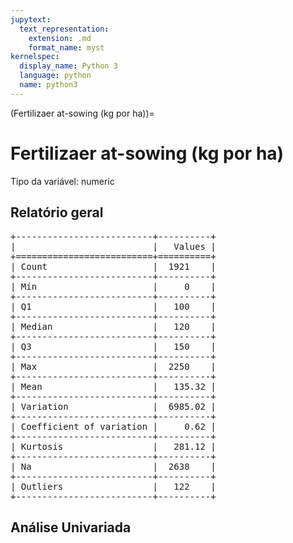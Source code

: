 ```yaml
--- 
jupytext:
  text_representation:
    extension: .md
    format_name: myst
kernelspec:
  display_name: Python 3
  language: python
  name: python3
---
```


(Fertilizaer at-sowing (kg por ha))= 

# Fertilizaer at-sowing (kg por ha)
Tipo da variável: numeric
## Relatório geral

<pre>
+--------------------------+----------+
|                          |   Values |
+==========================+==========+
| Count                    |  1921    |
+--------------------------+----------+
| Mín                      |     0    |
+--------------------------+----------+
| Q1                       |   100    |
+--------------------------+----------+
| Median                   |   120    |
+--------------------------+----------+
| Q3                       |   150    |
+--------------------------+----------+
| Max                      |  2250    |
+--------------------------+----------+
| Mean                     |   135.32 |
+--------------------------+----------+
| Variation                |  6985.02 |
+--------------------------+----------+
| Coefficient of variation |     0.62 |
+--------------------------+----------+
| Kurtosis                 |   281.12 |
+--------------------------+----------+
| Na                       |  2638    |
+--------------------------+----------+
| Outliers                 |   122    |
+--------------------------+----------+
</pre>



## Análise Univariada

<div><script src="https://cdn.plot.ly/plotly-latest.min.js"></script><div class="plotly-graph-div" id="d9978274-a83c-4eee-8bf6-f5cd28e69a87" style="height:370px; width:800px;"></div><script type="text/javascript">                                    window.PLOTLYENV=window.PLOTLYENV || {};                                    if (document.getElementById("d9978274-a83c-4eee-8bf6-f5cd28e69a87")) {                    Plotly.newPlot(                        "d9978274-a83c-4eee-8bf6-f5cd28e69a87",                        [{"boxmean": true, "boxpoints": false, "marker": {"color": "rgba(20, 36, 44, 0.7)", "outliercolor": "rgba(233, 75, 59, 1)"}, "name": "", "type": "box", "xaxis": "x", "y": [100.0, 140.0, 100.0, 120.0, 140.0, 100.0, 100.0, 100.0, 100.0, 100.0, 175.0, 120.0, 100.0, 110.0, 120.0, 140.0, 100.0, 100.0, 150.0, 160.0, 100.0, 150.0, 166.4, 100.0, 120.0, 100.0, 90.0, 110.0, 120.0, 250.0, 150.0, null, 200.0, 80.0, 120.0, 130.0, null, 120.0, 150.0, null, 260.0, 90.0, 130.0, 110.0, 170.016741573033, 140.0, 120.0, 120.0, 130.0, 200.0, 120.0, 120.0, 100.0, 80.0, 154.0, 130.0, 60.0, 200.0, 120.0, 100.0, 120.0, 130.0, 120.0, 120.0, 120.0, 80.0, 200.0, 148.0, 140.0, null, 120.0, 100.0, 145.0, 110.0, 150.0, 100.0, 120.0, 140.0, null, 100.0, 120.0, 50.0, 80.0, 140.0, null, 120.0, 140.0, 130.0, 150.0, 100.0, null, null, 100.0, 120.0, null, 50.0, 120.0, null, null, 100.0, 80.0, 80.0, 120.0, 100.0, null, 100.0, 100.0, 100.0, 90.0, 185.0, 100.0, 250.0, 140.0, 150.0, 150.0, null, 80.0, 120.0, 120.0, 100.0, 100.0, 120.0, 130.0, 130.0, 140.0, 135.0, 120.0, 100.0, 190.0, 140.0, null, 100.0, 120.0, 140.0, 120.0, 130.0, 90.0, 120.0, 110.0, 100.0, 150.0, 90.0, 50.0, 133.0, 100.0, 140.0, null, 250.0, 140.0, 110.0, 111.0, 150.0, 120.0, 120.0, 70.0, 95.0, 100.0, 150.0, null, 120.0, 140.0, 130.0, 85.0, 150.0, 50.0, 100.0, 130.0, 100.0, 100.0, 100.0, 125.0, 130.0, 130.0, 100.0, 90.0, 210.0, 120.0, 105.0, null, 120.0, 150.0, 100.0, null, 125.0, 100.0, null, null, 100.0, 130.0, 150.0, null, 230.0, 150.0, 130.0, null, 150.0, 120.0, 130.0, 130.0, null, 150.0, 120.0, 1640.0, 100.0, 100.0, 120.0, null, 70.0, 160.0, 120.0, null, 80.0, 110.0, 80.0, 120.0, 100.0, 110.0, 130.0, 210.0, null, 100.0, 120.0, 120.0, 100.0, 140.0, 150.0, 120.0, 220.0, 110.0, null, 100.0, 135.0, 120.0, 120.0, null, 140.0, 120.0, null, 140.0, 90.0, 90.0, 120.0, 150.0, null, 115.0, 100.0, 100.0, 80.0, 120.0, 100.0, 140.0, 100.0, 120.0, 120.0, 114.0, 140.0, null, 100.0, 130.0, 100.0, 110.0, null, null, 175.0, null, 135.0, 120.0, 180.0, 140.0, 120.0, 140.0, 100.0, 70.0, 100.0, 120.0, 120.0, 120.0, 120.0, 75.0, 150.0, 100.0, 120.0, 70.0, 100.0, 150.0, 100.0, 140.0, 120.0, null, 100.0, 150.0, 150.0, 190.0, 100.0, 100.0, 121.0, 130.0, 100.0, 130.0, null, 140.0, 100.0, 80.0, 108.0, 100.0, 100.0, 150.0, 120.0, 120.0, 100.0, 120.0, 120.0, 130.0, 100.0, 80.0, 190.0, 150.0, 130.0, 120.0, 120.0, 120.0, 120.0, 190.418314606741, null, 120.0, 225.0, 120.0, 90.0, 170.0, null, 150.0, 120.0, 160.0, 140.0, 150.0, 140.0, 120.0, null, 150.0, 125.0, 140.0, 140.0, 185.0, null, 100.0, 120.0, 130.0, 120.0, 100.0, null, 120.0, 100.0, 100.0, 100.0, 120.0, null, 100.0, 100.0, null, 150.0, 140.0, 80.0, 100.0, null, 120.0, 120.0, 140.0, 100.0, 140.0, null, 120.0, 150.0, 125.0, 120.0, 160.0, 150.0, 120.0, 100.0, 100.0, null, 120.0, 100.0, 120.0, 100.0, 140.0, 130.0, 100.0, 150.0, 130.0, 120.0, 120.0, 120.0, 100.0, 120.0, null, null, 140.0, 100.0, 100.0, 120.0, 100.0, 230.0, 130.0, 150.0, 120.0, 120.0, 220.0, 120.0, null, 140.0, 120.0, 120.0, 120.0, 100.0, 120.0, 70.0, 130.0, null, 100.0, 140.0, 150.0, null, 100.0, 120.0, 110.0, 50.0, 65.0, 140.0, 120.0, 100.0, 110.0, 70.0, 110.0, 140.0, 140.0, 150.0, 120.0, 100.0, 120.0, 120.0, null, 120.0, 120.0, 100.0, 100.0, 100.0, null, null, 130.0, 55.0, null, 250.0, 140.0, 120.0, 120.0, 100.0, 130.0, 100.0, null, 50.0, 120.0, 120.0, 100.0, 120.0, 120.0, null, 120.0, 85.0, 160.0, 100.0, 95.0, 120.0, 230.0, 150.0, 100.0, 120.0, 170.016741573033, 120.0, null, 175.0, null, 140.0, 120.0, 120.0, 120.0, 150.0, 160.0, 180.0, 200.0, 170.016741573033, 95.0, null, 120.0, 150.0, 100.0, 235.0, 100.0, 150.0, 120.0, 100.0, 100.0, 85.0, 100.0, 80.0, 150.0, 110.0, 100.0, 140.0, 120.0, 150.0, 130.0, 120.0, null, 120.0, 100.0, 80.0, 100.0, null, 180.0, 120.0, 100.0, 135.0, 120.0, 100.0, null, 90.0, 120.0, null, null, 100.0, 100.0, 150.0, 100.0, null, 110.0, 160.0, 120.0, 120.0, null, 100.0, 100.0, 130.0, 120.0, 200.0, 90.0, 120.0, 120.0, null, null, 100.0, 150.0, null, 120.0, null, null, 140.0, 150.0, 180.0, 120.0, null, 120.0, 120.0, 120.0, 250.0, 100.0, 140.0, 100.0, 210.0, 130.0, 120.0, 130.0, 150.0, 120.0, 130.0, 120.0, 80.0, 100.0, null, 130.0, 130.0, 120.0, 120.0, 100.0, 120.0, 100.0, 140.0, 120.0, 100.0, 120.0, 110.0, null, 120.0, 100.0, 155.0, 150.0, 180.0, null, 150.0, 85.0, 100.0, 140.0, 100.0, 120.0, 110.0, 100.0, 270.0, 120.0, 100.0, 120.0, 250.0, 70.0, 100.0, 120.0, 2250.0, 120.0, 115.0, 180.0, 100.0, 120.0, 140.0, 100.0, 130.0, 120.0, 100.0, 120.0, 210.0, 130.0, 100.0, 150.0, 130.0, 100.0, 130.0, 150.0, 100.0, null, 100.0, null, 120.0, 130.0, 140.0, 100.0, 120.0, 120.0, 120.0, 120.0, 120.0, null, null, 90.0, null, 140.0, 140.0, 95.0, 120.0, 130.0, 120.0, null, 100.0, 120.0, 120.0, 100.0, 155.0, 150.0, 135.0, 120.0, 118.0, 126.0, null, 116.0, 130.0, 100.0, 160.0, 120.0, 100.0, 73.6739325842696, 120.0, 100.0, 100.0, 140.0, 120.0, 112.0, 100.0, 120.0, 100.0, 120.0, 120.0, null, 120.0, 100.0, 120.0, 140.0, 120.0, 120.0, 100.0, 120.0, null, 105.0, 220.0, 100.0, 150.0, 120.0, 105.0, 100.0, 100.0, 125.0, 110.0, 100.0, 130.0, 100.0, 160.0, 120.0, 150.0, 175.0, 100.0, 120.0, 200.0, 250.0, 130.0, 185.0, 100.0, 100.0, 100.0, 100.0, null, 120.0, null, 100.0, null, 120.0, 100.0, 120.0, 100.0, 100.0, null, 140.0, 110.0, 120.0, 120.0, 135.0, 110.0, 150.0, 200.0, null, null, 120.0, 100.0, 150.0, 120.0, 110.0, 100.0, 120.0, 100.0, 120.0, 150.0, 100.0, 120.0, 100.0, 200.0, 120.0, 60.0, 150.0, 120.0, 120.0, 110.0, 175.0, 100.0, 80.0, 120.0, 100.0, 150.0, 150.0, null, 150.0, 120.0, null, 100.0, null, 100.0, 110.0, 130.0, 90.0, 120.0, 120.0, 100.0, 120.0, 150.0, 100.0, 150.0, 120.0, 130.0, 100.0, null, 80.0, 175.0, 200.0, 175.0, null, 120.0, 130.0, null, null, 100.0, 140.0, null, null, 120.0, 120.0, 100.0, 240.0, 190.0, 54.0, 250.0, 200.0, null, 120.0, 110.0, 160.0, 130.0, 85.0, 120.0, 80.0, 120.0, 120.0, 130.0, 110.0, 200.0, 150.0, 120.0, null, 180.0, 120.0, 120.0, 100.0, 170.0, 130.0, 140.0, 150.0, 120.0, null, 130.0, 140.0, 130.0, 130.0, 150.0, 120.0, 100.0, 120.0, 100.0, 100.0, 130.0, null, 100.0, 175.0, 110.0, 100.0, 150.0, 142.0, 250.0, 100.0, 180.0, 120.0, null, 120.0, null, 120.0, 120.0, 100.0, 100.0, null, null, null, 120.0, 140.0, 130.0, 120.0, 130.0, 130.0, 115.0, null, 100.0, 110.0, 100.0, 90.0, null, 130.0, 120.0, 120.0, 120.0, null, 129.0, 85.0, 100.0, 120.0, null, 120.0, 100.0, 120.0, 100.0, 135.0, 125.0, null, 100.0, 150.0, 120.0, 150.0, 100.0, 100.0, 150.0, 120.0, 120.0, 100.0, null, 120.0, 87.0, 100.0, 120.0, 150.0, 135.0, 100.0, 140.0, 130.0, 225.0, 110.0, 120.0, 120.0, 112.0, 120.0, null, 100.0, 120.0, null, null, 100.0, 124.0, null, 100.0, 110.0, 90.0, 120.0, 140.0, 90.0, 90.0, 140.0, 150.0, 110.0, 150.0, 100.0, 130.0, 120.0, 100.0, 100.0, 110.0, 100.0, 130.0, 100.0, null, 150.0, 130.0, 220.0, 120.0, 120.0, 100.0, 120.0, 100.0, 110.0, 150.0, 100.0, 140.0, 100.0, 100.0, 180.0, 85.0, 130.0, 120.0, 150.0, 100.0, 120.0, 120.0, 100.0, null, 120.0, 130.0, 120.0, 250.0, 140.0, null, 140.0, 100.0, 140.0, 200.0, 140.0, 100.0, 150.0, 120.0, 200.0, 145.0, 80.0, 160.0, 100.0, 120.0, null, null, 150.0, 120.0, 110.0, 120.0, 50.0, 105.0, 140.0, 130.0, 100.0, 100.0, 140.0, 120.0, null, null, 100.0, 120.0, 100.0, 100.0, 100.0, 100.0, 135.0, 120.0, 120.0, 110.0, 150.0, 110.0, 100.0, 100.0, 90.0, 110.0, 220.0, 120.0, 100.0, 120.0, 120.0, 150.0, 100.0, 100.0, 120.0, 120.0, 150.0, 100.0, 175.0, 120.0, null, 125.0, null, 120.0, 160.0, 110.0, null, 140.0, 115.0, 100.0, 130.0, 70.0, 150.0, 100.0, null, 220.0, null, 130.0, 130.0, 120.0, 240.0, 240.0, 100.0, null, 100.0, 150.0, 120.0, 140.0, 150.0, 150.0, 175.0, 120.0, 110.0, 140.0, 100.0, 100.0, 150.0, 100.0, 210.0, 150.0, null, 120.0, 130.0, 100.0, null, 110.0, 100.0, 120.0, 120.0, 150.0, 100.0, 110.0, 100.0, 160.0, 150.0, null, 250.0, 250.0, null, 100.0, 130.0, null, null, 100.0, 100.0, 210.0, 85.0, 100.0, 110.0, 110.0, 120.0, 120.0, 54.0, 100.0, 100.0, 100.0, 100.0, null, 100.0, 100.0, 130.0, 120.0, 120.0, 100.0, 125.0, 100.0, 110.0, 100.0, 110.0, 100.0, 110.0, 100.0, 100.0, null, 100.0, 100.0, 120.0, 80.0, 100.0, 120.0, null, 100.0, 70.0, null, 110.0, 180.0, 120.0, 100.0, 20.48, 110.0, null, 150.0, 130.0, 150.0, 140.0, 110.0, 80.0, 120.0, 120.0, 110.0, 200.0, null, 100.0, 100.0, 100.0, 140.0, 120.0, 100.0, null, 120.0, null, 110.0, 125.0, 100.0, null, null, 175.0, 180.0, 150.0, 120.0, 120.0, 160.0, 150.0, 100.0, 120.0, 130.0, 145.0, 100.0, 120.0, 80.0, 100.0, null, null, null, 200.0, 130.0, 115.0, 100.0, 90.0, 200.0, null, 150.0, 120.0, null, 150.0, 90.0, 100.0, 90.0, 35.0, null, 250.0, 200.0, 117.0, 120.0, 120.0, 120.0, 120.0, 150.0, 180.0, 110.0, 80.0, 100.0, 120.0, 110.0, 110.0, null, null, 140.0, 100.0, 120.0, 120.0, 100.0, 116.0, 130.0, 100.0, 100.0, 100.0, 115.0, 100.0, 160.0, 120.0, 170.016741573033, 220.0, 150.0, 50.0, 100.0, 120.0, 100.0, null, 150.0, 100.0, 120.0, null, 250.0, 110.0, 120.0, null, 100.0, 170.0, 140.0, 150.0, 80.0, 130.0, 100.0, 120.0, 208.0, 130.0, 220.0, 170.016741573033, 70.0, 130.0, null, 125.0, 130.0, 80.0, 120.0, 150.0, 100.0, null, null, 100.0, 100.0, null, 130.0, null, 100.0, 120.0, 250.0, null, 150.0, 90.0, 140.0, 80.0, 140.0, 120.0, null, 100.0, 150.0, 120.0, 120.0, 120.0, null, 145.0, 105.0, 120.0, 120.0, 100.0, 150.0, 150.0, null, 120.0, 60.0, null, 50.0, null, 90.0, 120.0, 120.0, 100.0, 120.0, 100.0, 100.0, null, 150.0, 165.0, 80.0, 60.0, 130.0, null, 100.0, 90.0, 50.0, 90.0, 120.0, 150.0, 120.0, 140.0, 100.0, null, 110.0, 100.0, 100.0, null, 60.0, 150.0, 120.0, null, 140.0, 130.0, 100.0, 200.0, 120.0, 120.0, null, 120.0, 100.0, 100.0, 50.0, 100.0, 120.0, 140.0, null, null, 120.0, null, 150.0, 100.0, 100.0, 185.0, null, 100.0, 120.0, 120.0, 60.0, 120.0, null, 35.0, 100.0, 100.0, 110.0, 100.0, null, null, 130.0, 130.0, 80.0, null, 60.0, 140.0, 120.0, null, 120.0, 120.0, 100.0, 100.0, 120.0, 120.0, 120.0, 120.0, 120.0, 120.0, 120.0, 180.0, 120.0, 130.0, 130.0, 140.0, 120.0, 120.0, 100.0, 110.0, 120.0, null, 120.0, 100.0, 120.0, 120.0, 100.0, 120.0, 100.0, 80.0, 90.0, 90.0, null, 120.0, 260.0, 125.0, 130.0, 130.0, null, null, null, 319.0, 100.0, 200.0, 120.0, 100.0, 100.0, 150.0, 120.0, 115.0, null, 230.0, 160.0, 120.0, 130.0, 100.0, 200.0, 150.0, 150.0, 115.0, 150.0, 140.0, 130.0, null, 220.0, 80.0, 80.0, 120.0, 130.0, 340.0, 200.0, null, 102.0, 165.0, 120.0, 110.0, null, 110.0, 90.0, 90.0, 140.0, 240.0, 114.0, 114.0, 95.0, 95.0, 80.0, 138.0, 120.0, 80.0, null, 116.0, 120.0, null, 120.0, 120.0, null, 120.0, 170.0, 120.0, 120.0, null, 130.0, 259.0, 90.0, 170.0, null, 90.0, 110.0, 190.0, 110.0, 120.0, 120.0, 120.0, 110.0, 140.0, null, 100.0, 100.0, 30.0, 220.0, 150.0, 150.0, 150.0, 100.0, 60.0, 100.0, null, 80.0, 120.0, 70.0, 80.0, null, null, null, 90.0, null, null, null, 80.0, null, 120.0, 120.0, 120.0, 90.0, 120.0, null, 100.0, 200.0, null, null, 100.0, null, null, 0.0, 110.0, 100.0, 100.0, 100.0, null, null, null, null, null, null, null, null, null, 120.0, 100.0, 260.0, null, 100.0, 120.0, 110.0, null, null, 120.0, 110.0, 120.0, 120.0, 110.0, 100.0, 120.0, 120.0, 120.0, 220.0, 120.0, 120.0, 120.0, 140.0, null, null, null, 120.0, 240.0, 500.0, 80.0, 90.0, 100.0, 100.0, 185.0, null, 0.0, null, null, null, null, null, 120.0, null, null, 100.0, 150.0, null, 100.0, null, 160.0, 120.0, 150.0, null, 120.0, null, 140.0, 100.0, 150.0, 125.0, null, 100.0, null, 80.0, null, 100.0, null, null, 80.0, null, 610.0, 140.0, 138.0, 150.0, 130.0, null, null, null, 135.0, 120.0, 100.0, null, 100.0, 130.0, 100.0, null, null, 100.0, 120.0, 100.0, 120.0, 150.0, 150.0, 150.0, 200.0, 80.0, null, null, 120.0, 120.0, 150.0, null, 100.0, 60.0, 100.0, null, null, null, 249.0, null, 130.0, null, 220.0, 110.0, null, null, null, 128.0, 110.0, null, null, 280.0, null, 490.0, null, 230.0, 110.0, 250.0, 150.0, null, 82.0, null, null, null, null, null, null, null, null, null, null, null, null, null, null, null, null, null, null, 175.0, 90.0, 80.0, 80.0, null, 120.0, 100.0, 80.0, 100.0, 100.0, 100.0, null, 100.0, 130.0, 150.0, 70.0, 80.0, 80.0, 80.0, 80.0, null, 115.0, 150.0, null, 110.0, 130.0, 143.0, 170.0, 170.0, 110.0, 110.0, 110.0, 100.0, 115.0, null, 390.0, null, null, null, 130.0, 10.0, 120.0, 100.0, 100.0, 120.0, 125.0, 150.0, 120.0, 100.0, 80.0, null, null, 120.0, null, 150.0, null, 100.0, null, 150.0, null, 220.0, null, null, 120.0, 220.0, 120.0, null, 100.0, 80.8988764044943, 80.8988764044943, null, 120.0, 100.0, 500.0, 200.0, 150.0, 150.0, 150.0, null, 420.0, 115.0, 220.0, null, null, null, null, null, null, null, null, null, null, null, null, null, null, null, null, null, null, null, null, null, null, null, null, null, null, null, null, null, null, null, null, null, null, null, null, null, null, null, null, null, null, null, null, null, null, null, null, null, null, 390.0, null, null, null, null, null, null, null, null, 120.0, null, null, null, 120.0, 100.0, null, null, null, null, 90.0, 80.0, null, null, null, 110.0, null, null, null, null, 100.0, null, null, 240.0, null, null, null, null, 130.0, null, 220.0, null, 120.0, null, null, 130.0, 120.0, null, null, null, null, null, null, null, null, null, 130.0, 120.0, 130.0, 130.0, null, null, null, null, null, null, null, null, null, 100.0, null, null, null, null, null, 150.0, 150.0, null, null, 150.0, 150.0, 150.0, null, null, 100.0, null, null, null, null, 150.0, 180.0, 150.0, 180.0, 180.0, 180.0, 160.0, 180.0, 140.0, 180.0, 150.0, 150.0, 150.0, 150.0, 150.0, 150.0, 150.0, 150.0, 150.0, 150.0, 150.0, 150.0, 150.0, 150.0, 150.0, 150.0, 150.0, 150.0, 150.0, 150.0, 150.0, 150.0, 150.0, 150.0, 150.0, 150.0, 150.0, 150.0, 150.0, 150.0, 150.0, 150.0, 150.0, 150.0, 150.0, 150.0, 150.0, 150.0, 150.0, 150.0, 150.0, 150.0, 150.0, 150.0, 150.0, 150.0, 150.0, 150.0, 150.0, 150.0, 150.0, 150.0, 150.0, 150.0, 150.0, 150.0, 150.0, 150.0, 150.0, 150.0, 150.0, 300.0, 150.0, 150.0, 150.0, 150.0, 150.0, 150.0, 150.0, 150.0, 150.0, 150.0, 150.0, 150.0, 150.0, 150.0, 150.0, 150.0, 150.0, 150.0, 150.0, 150.0, 150.0, 150.0, 150.0, 150.0, 150.0, 150.0, 150.0, 150.0, 150.0, 150.0, 150.0, 150.0, null, 70.0, 210.0, 210.0, 80.0, 80.0, 120.0, 90.0, null, 315.0, null, null, 100.0, null, null, null, null, null, null, null, null, null, null, null, null, null, null, null, null, null, null, null, null, null, null, null, null, 100.0, 170.0, null, 120.0, null, 100.0, 100.0, null, 100.0, null, 100.0, null, null, null, 120.0, null, null, 100.0, null, 100.0, 270.0, 370.0, 0.0, 100.0, null, null, null, 90.0, 115.0, null, null, null, null, null, 120.0, null, null, null, null, null, null, null, null, null, null, null, null, null, null, null, null, null, 130.0, null, null, 130.0, null, 100.0, 130.0, null, 130.0, 130.0, null, null, null, null, null, null, 185.0, null, 130.0, 130.0, 120.0, null, 130.0, null, 130.0, 150.0, null, null, null, null, null, null, null, null, null, null, null, null, null, null, null, null, null, null, null, null, null, null, null, 100.0, 260.0, 120.0, 80.0, null, null, 560.0, 300.0, 300.0, null, 85.0, 260.0, null, null, 240.0, null, null, null, 280.0, null, null, null, null, null, null, null, null, null, null, null, null, null, null, 280.0, null, 500.0, 300.0, 300.0, 260.0, null, null, 300.0, null, null, null, null, null, 300.0, null, null, null, null, 300.0, 760.0, 280.0, 200.0, null, 260.0, null, null, null, null, 1138.0, 300.0, null, null, 280.0, null, 280.0, 280.0, null, null, null, null, 140.0, null, null, null, null, null, 280.0, 280.0, null, null, 280.0, null, 280.0, null, null, 0.0, null, 300.0, null, null, null, null, null, null, null, null, 280.0, null, null, null, null, null, null, null, null, null, null, null, null, null, null, null, null, null, null, null, null, null, null, null, null, null, null, null, null, null, null, null, null, 100.0, null, null, null, null, null, 130.0, null, null, null, null, 90.0, null, 130.0, null, null, null, null, null, null, null, null, null, null, null, null, null, null, null, null, 110.0, 115.0, null, null, null, null, null, null, null, null, null, null, null, null, null, null, null, null, null, null, null, null, 120.0, null, null, null, null, null, null, null, null, null, null, null, null, null, null, null, null, null, null, null, null, null, null, null, null, null, null, null, null, null, null, null, null, null, null, null, null, null, null, null, null, null, null, null, null, null, null, null, null, null, null, null, null, null, null, null, null, null, null, null, null, null, null, null, null, null, null, null, null, null, null, null, null, null, null, null, null, null, null, null, null, null, null, null, null, null, null, null, null, null, null, null, null, null, null, null, null, null, null, null, null, null, null, null, null, null, null, null, null, null, null, null, null, null, null, null, null, null, null, null, null, null, null, null, null, null, null, null, null, null, null, null, null, null, null, null, null, null, null, null, null, null, null, null, null, null, null, null, null, null, null, null, null, null, null, null, null, null, null, null, null, null, null, null, null, null, null, 280.0, null, null, null, null, 170.0, null, null, null, null, null, null, null, null, null, null, null, null, null, 300.0, null, null, 150.0, null, null, null, 280.0, null, null, null, null, null, null, null, null, null, null, null, null, null, 100.0, 100.0, 100.0, 100.0, 100.0, 100.0, 100.0, 100.0, 100.0, 280.0, null, null, 300.0, null, null, null, 130.0, null, null, 150.0, 80.0, 120.0, 120.0, 130.0, 100.0, null, 120.0, 140.0, 120.0, 130.0, 130.0, 120.0, 130.0, 120.0, 150.0, 150.0, null, null, null, null, null, null, null, null, null, null, null, null, null, null, null, null, null, null, null, null, null, 280.0, null, null, null, 280.0, null, 150.0, 280.0, 260.0, null, null, null, 280.0, null, null, null, null, null, 300.0, null, null, 300.0, null, null, null, null, null, null, null, null, null, null, null, null, null, 260.0, null, null, null, null, null, null, null, null, null, 300.0, null, 560.0, null, null, null, null, null, null, null, 150.0, null, null, null, 280.0, null, null, null, null, 300.0, 280.0, null, null, null, null, 300.0, 520.0, 300.0, null, null, null, null, 280.0, null, null, null, null, 300.0, null, null, null, null, null, 300.0, null, 280.0, null, null, null, null, null, 280.0, null, 140.0, null, null, null, null, null, 205.0, 100.0, null, null, null, null, null, null, null, 360.0, 105.0, 120.0, 165.0, null, null, null, null, null, null, null, null, null, null, null, null, null, null, null, null, null, null, 120.0, 150.0, null, 110.0, 100.0, 120.0, null, 120.0, null, null, 100.0, null, 120.0, null, 120.0, null, 100.0, 100.0, null, 100.0, 120.0, 100.0, 110.0, null, 130.0, null, 130.0, 100.0, 120.0, 120.0, 120.0, 150.0, 120.0, 100.0, 100.0, null, null, null, 120.0, 100.0, 120.0, 120.0, null, null, null, null, 100.0, null, 200.0, 160.0, null, 195.0, 80.0, null, null, null, 100.0, 120.0, 180.0, null, null, null, null, 120.0, null, 240.0, 200.0, 260.0, null, 160.0, 100.0, null, null, null, null, null, null, null, null, null, null, null, null, null, null, null, null, null, 100.0, null, null, null, null, null, null, null, null, null, null, null, null, null, null, null, null, null, null, null, null, null, null, null, null, null, null, null, null, null, null, null, null, null, null, null, null, null, null, 120.0, null, null, null, null, null, null, null, 110.0, null, null, null, null, null, null, null, null, null, null, null, null, 130.0, 100.0, 100.0, 130.0, 120.0, 130.0, 120.0, 120.0, 150.0, 160.0, 150.0, 150.0, 100.0, 120.0, null, 150.0, 120.0, 150.0, 250.0, 100.0, 120.0, 100.0, 140.0, 120.0, null, null, 230.0, 150.0, null, 150.0, 150.0, 150.0, 150.0, 120.0, 140.0, 100.0, 100.0, 100.0, 100.0, 120.0, 100.0, 100.0, 100.0, 100.0, 150.0, null, null, null, null, null, null, null, null, null, null, null, 100.0, null, 150.0, null, null, null, null, null, null, null, null, null, null, null, 120.0, null, 100.0, null, 120.0, null, 100.0, 100.0, null, 120.0, 120.0, 100.0, 120.0, null, null, 150.0, null, null, null, null, null, 120.0, null, null, null, 100.0, null, null, null, null, null, null, null, null, null, null, null, null, null, null, null, null, null, 140.0, null, null, null, null, 100.0, null, null, null, null, 200.0, 290.0, 110.0, null, null, 150.0, 130.0, null, 120.0, 140.0, 130.0, 130.0, null, null, 80.0, null, null, null, null, null, null, 125.0, null, null, null, null, null, null, null, 125.0, null, null, null, null, null, null, null, null, null, null, null, null, null, null, null, null, null, null, null, null, null, null, null, null, null, 305.0, null, null, null, null, null, null, null, null, null, null, null, null, null, null, null, null, null, null, null, null, null, null, null, null, null, null, null, null, null, null, null, null, null, null, null, null, null, null, null, null, null, null, null, null, null, null, null, null, null, null, null, null, null, null, null, null, null, null, null, null, null, null, null, null, null, null, null, null, null, 110.0, null, null, null, null, null, null, null, null, null, null, null, null, null, null, null, null, null, null, null, null, null, null, null, null, null, null, null, null, null, null, null, null, null, null, null, null, null, null, null, null, null, null, null, null, null, null, null, null, null, null, null, null, null, null, null, null, null, null, null, null, null, null, null, null, null, null, null, null, null, null, null, null, null, null, null, null, null, null, null, null, null, null, null, null, null, null, null, null, null, null, null, null, null, null, null, null, null, null, null, null, null, null, null, null, null, null, null, null, null, null, null, null, null, null, null, null, null, null, null, null, null, null, null, null, null, null, null, null, null, null, null, null, null, null, null, null, null, null, null, null, null, null, null, null, null, null, null, null, null, null, null, null, null, null, null, null, null, null, null, null, null, null, null, null, null, null, null, null, null, null, null, null, null, null, null, null, null, null, null, null, null, null, null, null, null, null, null, null, null, null, null, null, null, null, null, null, null, null, null, null, null, null, null, null, null, null, null, null, null, null, null, null, null, null, null, null, null, null, null, null, null, null, null, null, null, null, null, null, null, null, null, null, null, null, null, null, null, null, null, null, null, null, null, null, null, null, null, null, null, null, null, null, null, null, null, null, null, null, null, null, null, null, null, null, null, null, null, null, null, null, null, null, null, null, null, null, null, null, null, null, null, null, null, null, null, null, null, null, null, null, null, null, null, null, null, null, null, null, null, null, null, null, null, null, null, null, null, null, 160.0, null, null, null, null, null, null, null, null, null, null, null, null, null, null, null, null, null, null, null, null, null, null, null, null, null, null, null, null, null, null, null, null, null, null, null, null, null, null, null, null, null, null, null, null, null, null, null, null, null, null, null, null, null, null, null, 180.0, 180.0, null, null, null, null, null, null, null, null, null, null, null, null, null, null, null, null, null, null, null, null, null, null, null, null, null, null, null, null, null, null, null, null, null, null, null, null, null, null, null, null, null, null, null, null, null, null, null, null, null, null, null, null, null, null, null, null, null, null, null, null, null, null, null, null, null, 140.0, 140.0, null, null, null, null, null, null, null, null, null, null, null, null, null, null, null, null, null, null, null, null, null, null, null, null, null, null, null, null, null, null, null, null, null, null, null, null, null, null, null, null, null, null, null, null, null, null, null, null, null, null, null, null, null, null, null, null, null, null, null, null, 130.0, null, null, null, null, null, null, null, null, null, null, null, null, null, null, null, null, null, null, null, null, null, null, null, null, null, null, null, null, null, null, null, null, null, null, 170.0, null, 170.0, 145.0, null, null, null, null, null, null, null, null, null, null, null, null, null, null, null, null, null, null, null, null, null, null, null, null, null, null, null, null, null, null, null, null, null, null, null, null, null, null, null, null, null, null, null, null, null, null, null, null, null, null, null, null, null, null, null, null, null, null, null, null, null, 110.0, 110.0, null, null, null, null, null, null, null, null, null, null, null, null, null, null, null, null, null, null, null, null, null, null, null, null, null, null, null, null, null, null, null, null, null, null, null, null, null, null, null, 300.0, null, null, null, 120.0, null, null, null, null, null, null, null, null, null, null, null, null, null, null, null, null, null, null, null, null, null, null, null, null, null, null, null, null, null, null, null, null, null, null, null, null, null, null, null, null, null, null, null, null, null, null, 120.0, null, null, null, null, null, null, null, null, null, null, null, null, null, null, null, null, null, null, null, null, null, null, null, null, null, null, null, null, null, null, null, null, null, null, null, 100.0, null, null, null, null, null, null, null, null, null, null, 100.0, null, null, null, null, null, null, 210.0, null, null, null, null, null, null, null, null, null, null, null, null, null, null, null, null, null, null, null, null, null, null, null, null, null, null, null, null, null, null, null, null, null, null, null, null, null, null, null, null, null, null, null, null, null, null, null, null, null, null, null, null, null, null, null, null, null, null, null, null, null, null, null, null, null, null, null, null, null, null, null, null, null, null, null, null, null, null, null, null, null, null, null, null, 170.0, 170.0, 170.0, 170.0, 170.0, null, null, null, null, null, null, null, null, null, null, null, null, null, null, null, null, null, null, null, null, null, null, null, null, null, null, null, null, 110.0, 110.0, 150.0, null, null, 160.0, 100.0, null, null, null, null, null, null, null, null, null, null, null, null, null, null, null, null, null, null, null, null, null, null, null, null, null, null, null, 120.0, 120.0, 60.0, null, null, null, null, null, null, null, null, null, null, null, null, null, null, null, null, null, null, null, null, null, null, null, 145.0, null, null, null, null, null, null, null, null, null, null, null, null, null, null, null, null, null, null, null, null, null, null, null, null, null, null, null, null, null, null, null, null, null, null, null, null, null, null, null, null, null, null, null, null, null, 150.0, null, null, null, null, null, null, null, null, null, null, null, null, null, null, null, null, null, null, null, null, null, null, null, null, null, null, null, null, null, null, null, null, null, null, null, null, null, null, null, null, null, null, null, null, null, null, null, null, null, null, null, null, null, null, null, null, null, null, null, null, null, null, null, null, null, null, null, null, null, null, null, null, null, null, null, null, null, null, null, null, null, null, null, null, null, null, null, null, null, null, null, null, null, null, null, null, null, null, null, null, null, null, null, null, null, null, null, null, null, null, null, null, null, null, null, null, null, null, null, null, null, null, null, null, null, null, null, null, null, null, null, null, null, null, null, null, null, null, null, null, null, null, null, null, null, null, null, null, null, null, null, null, null, null, null, null, null, null, null, null, null, null, null, null, null, null, null, null, null, null, null, null, null, null, null, null, null, null, null, null, null, null, null, null, null, null, null, null, null, null, null, null, null, null, null, null, null, null, null, null, null, null, null, null, null, null, null, null, null, null, null, null, null, null, null, null, null, null, null, null, null, null, 100.0, 100.0, null, 100.0, null, null, null, null, null, 100.0, 100.0, null, null, null, null, null, null, null, null, null, null, null, null, null, null, null, null, null, null, null, null, null, null, null, null, null, null, null, null, null, null, null, null, null, null, null, null, null, null, null, null, null, null, null, null, null, null, null, null, null, null, null, null, null, null, null, null, null, null, null, null, null, null, null, null, null, null, null, null, null, null, null, null, null, null, null, null, null, null, null, null, null, null, null, null, null, null, null, null, null, null, null, null, null, null, null, null, null, null, null, null, null, null, null, null, null, null, null, null, null, null, null, null, null, null, null, null, null, null, null, null, null, null, null, null, null, null, null, null, null, null, null, null, null, null, null, null, null, null, null, null, null, null, null, null, null, null, null, null, null, null, null, null, null, null, null, null, null, null, null, null, null, null, null, null, null, null, null, null, null, null, null, null, null, null, null, null, null, null, null, null, null, null, null, null, null, null, null, null, null, null, null, null, null, null, null, null, null, null, 125.0, 100.0, null, null, null, null, 270.0, null], "yaxis": "y"}, {"marker": {"color": "rgba(20, 36, 44, 0.7)"}, "name": "", "points": false, "type": "violin", "xaxis": "x2", "y": [100.0, 140.0, 100.0, 120.0, 140.0, 100.0, 100.0, 100.0, 100.0, 100.0, 175.0, 120.0, 100.0, 110.0, 120.0, 140.0, 100.0, 100.0, 150.0, 160.0, 100.0, 150.0, 166.4, 100.0, 120.0, 100.0, 90.0, 110.0, 120.0, 250.0, 150.0, null, 200.0, 80.0, 120.0, 130.0, null, 120.0, 150.0, null, 260.0, 90.0, 130.0, 110.0, 170.016741573033, 140.0, 120.0, 120.0, 130.0, 200.0, 120.0, 120.0, 100.0, 80.0, 154.0, 130.0, 60.0, 200.0, 120.0, 100.0, 120.0, 130.0, 120.0, 120.0, 120.0, 80.0, 200.0, 148.0, 140.0, null, 120.0, 100.0, 145.0, 110.0, 150.0, 100.0, 120.0, 140.0, null, 100.0, 120.0, 50.0, 80.0, 140.0, null, 120.0, 140.0, 130.0, 150.0, 100.0, null, null, 100.0, 120.0, null, 50.0, 120.0, null, null, 100.0, 80.0, 80.0, 120.0, 100.0, null, 100.0, 100.0, 100.0, 90.0, 185.0, 100.0, 250.0, 140.0, 150.0, 150.0, null, 80.0, 120.0, 120.0, 100.0, 100.0, 120.0, 130.0, 130.0, 140.0, 135.0, 120.0, 100.0, 190.0, 140.0, null, 100.0, 120.0, 140.0, 120.0, 130.0, 90.0, 120.0, 110.0, 100.0, 150.0, 90.0, 50.0, 133.0, 100.0, 140.0, null, 250.0, 140.0, 110.0, 111.0, 150.0, 120.0, 120.0, 70.0, 95.0, 100.0, 150.0, null, 120.0, 140.0, 130.0, 85.0, 150.0, 50.0, 100.0, 130.0, 100.0, 100.0, 100.0, 125.0, 130.0, 130.0, 100.0, 90.0, 210.0, 120.0, 105.0, null, 120.0, 150.0, 100.0, null, 125.0, 100.0, null, null, 100.0, 130.0, 150.0, null, 230.0, 150.0, 130.0, null, 150.0, 120.0, 130.0, 130.0, null, 150.0, 120.0, 1640.0, 100.0, 100.0, 120.0, null, 70.0, 160.0, 120.0, null, 80.0, 110.0, 80.0, 120.0, 100.0, 110.0, 130.0, 210.0, null, 100.0, 120.0, 120.0, 100.0, 140.0, 150.0, 120.0, 220.0, 110.0, null, 100.0, 135.0, 120.0, 120.0, null, 140.0, 120.0, null, 140.0, 90.0, 90.0, 120.0, 150.0, null, 115.0, 100.0, 100.0, 80.0, 120.0, 100.0, 140.0, 100.0, 120.0, 120.0, 114.0, 140.0, null, 100.0, 130.0, 100.0, 110.0, null, null, 175.0, null, 135.0, 120.0, 180.0, 140.0, 120.0, 140.0, 100.0, 70.0, 100.0, 120.0, 120.0, 120.0, 120.0, 75.0, 150.0, 100.0, 120.0, 70.0, 100.0, 150.0, 100.0, 140.0, 120.0, null, 100.0, 150.0, 150.0, 190.0, 100.0, 100.0, 121.0, 130.0, 100.0, 130.0, null, 140.0, 100.0, 80.0, 108.0, 100.0, 100.0, 150.0, 120.0, 120.0, 100.0, 120.0, 120.0, 130.0, 100.0, 80.0, 190.0, 150.0, 130.0, 120.0, 120.0, 120.0, 120.0, 190.418314606741, null, 120.0, 225.0, 120.0, 90.0, 170.0, null, 150.0, 120.0, 160.0, 140.0, 150.0, 140.0, 120.0, null, 150.0, 125.0, 140.0, 140.0, 185.0, null, 100.0, 120.0, 130.0, 120.0, 100.0, null, 120.0, 100.0, 100.0, 100.0, 120.0, null, 100.0, 100.0, null, 150.0, 140.0, 80.0, 100.0, null, 120.0, 120.0, 140.0, 100.0, 140.0, null, 120.0, 150.0, 125.0, 120.0, 160.0, 150.0, 120.0, 100.0, 100.0, null, 120.0, 100.0, 120.0, 100.0, 140.0, 130.0, 100.0, 150.0, 130.0, 120.0, 120.0, 120.0, 100.0, 120.0, null, null, 140.0, 100.0, 100.0, 120.0, 100.0, 230.0, 130.0, 150.0, 120.0, 120.0, 220.0, 120.0, null, 140.0, 120.0, 120.0, 120.0, 100.0, 120.0, 70.0, 130.0, null, 100.0, 140.0, 150.0, null, 100.0, 120.0, 110.0, 50.0, 65.0, 140.0, 120.0, 100.0, 110.0, 70.0, 110.0, 140.0, 140.0, 150.0, 120.0, 100.0, 120.0, 120.0, null, 120.0, 120.0, 100.0, 100.0, 100.0, null, null, 130.0, 55.0, null, 250.0, 140.0, 120.0, 120.0, 100.0, 130.0, 100.0, null, 50.0, 120.0, 120.0, 100.0, 120.0, 120.0, null, 120.0, 85.0, 160.0, 100.0, 95.0, 120.0, 230.0, 150.0, 100.0, 120.0, 170.016741573033, 120.0, null, 175.0, null, 140.0, 120.0, 120.0, 120.0, 150.0, 160.0, 180.0, 200.0, 170.016741573033, 95.0, null, 120.0, 150.0, 100.0, 235.0, 100.0, 150.0, 120.0, 100.0, 100.0, 85.0, 100.0, 80.0, 150.0, 110.0, 100.0, 140.0, 120.0, 150.0, 130.0, 120.0, null, 120.0, 100.0, 80.0, 100.0, null, 180.0, 120.0, 100.0, 135.0, 120.0, 100.0, null, 90.0, 120.0, null, null, 100.0, 100.0, 150.0, 100.0, null, 110.0, 160.0, 120.0, 120.0, null, 100.0, 100.0, 130.0, 120.0, 200.0, 90.0, 120.0, 120.0, null, null, 100.0, 150.0, null, 120.0, null, null, 140.0, 150.0, 180.0, 120.0, null, 120.0, 120.0, 120.0, 250.0, 100.0, 140.0, 100.0, 210.0, 130.0, 120.0, 130.0, 150.0, 120.0, 130.0, 120.0, 80.0, 100.0, null, 130.0, 130.0, 120.0, 120.0, 100.0, 120.0, 100.0, 140.0, 120.0, 100.0, 120.0, 110.0, null, 120.0, 100.0, 155.0, 150.0, 180.0, null, 150.0, 85.0, 100.0, 140.0, 100.0, 120.0, 110.0, 100.0, 270.0, 120.0, 100.0, 120.0, 250.0, 70.0, 100.0, 120.0, 2250.0, 120.0, 115.0, 180.0, 100.0, 120.0, 140.0, 100.0, 130.0, 120.0, 100.0, 120.0, 210.0, 130.0, 100.0, 150.0, 130.0, 100.0, 130.0, 150.0, 100.0, null, 100.0, null, 120.0, 130.0, 140.0, 100.0, 120.0, 120.0, 120.0, 120.0, 120.0, null, null, 90.0, null, 140.0, 140.0, 95.0, 120.0, 130.0, 120.0, null, 100.0, 120.0, 120.0, 100.0, 155.0, 150.0, 135.0, 120.0, 118.0, 126.0, null, 116.0, 130.0, 100.0, 160.0, 120.0, 100.0, 73.6739325842696, 120.0, 100.0, 100.0, 140.0, 120.0, 112.0, 100.0, 120.0, 100.0, 120.0, 120.0, null, 120.0, 100.0, 120.0, 140.0, 120.0, 120.0, 100.0, 120.0, null, 105.0, 220.0, 100.0, 150.0, 120.0, 105.0, 100.0, 100.0, 125.0, 110.0, 100.0, 130.0, 100.0, 160.0, 120.0, 150.0, 175.0, 100.0, 120.0, 200.0, 250.0, 130.0, 185.0, 100.0, 100.0, 100.0, 100.0, null, 120.0, null, 100.0, null, 120.0, 100.0, 120.0, 100.0, 100.0, null, 140.0, 110.0, 120.0, 120.0, 135.0, 110.0, 150.0, 200.0, null, null, 120.0, 100.0, 150.0, 120.0, 110.0, 100.0, 120.0, 100.0, 120.0, 150.0, 100.0, 120.0, 100.0, 200.0, 120.0, 60.0, 150.0, 120.0, 120.0, 110.0, 175.0, 100.0, 80.0, 120.0, 100.0, 150.0, 150.0, null, 150.0, 120.0, null, 100.0, null, 100.0, 110.0, 130.0, 90.0, 120.0, 120.0, 100.0, 120.0, 150.0, 100.0, 150.0, 120.0, 130.0, 100.0, null, 80.0, 175.0, 200.0, 175.0, null, 120.0, 130.0, null, null, 100.0, 140.0, null, null, 120.0, 120.0, 100.0, 240.0, 190.0, 54.0, 250.0, 200.0, null, 120.0, 110.0, 160.0, 130.0, 85.0, 120.0, 80.0, 120.0, 120.0, 130.0, 110.0, 200.0, 150.0, 120.0, null, 180.0, 120.0, 120.0, 100.0, 170.0, 130.0, 140.0, 150.0, 120.0, null, 130.0, 140.0, 130.0, 130.0, 150.0, 120.0, 100.0, 120.0, 100.0, 100.0, 130.0, null, 100.0, 175.0, 110.0, 100.0, 150.0, 142.0, 250.0, 100.0, 180.0, 120.0, null, 120.0, null, 120.0, 120.0, 100.0, 100.0, null, null, null, 120.0, 140.0, 130.0, 120.0, 130.0, 130.0, 115.0, null, 100.0, 110.0, 100.0, 90.0, null, 130.0, 120.0, 120.0, 120.0, null, 129.0, 85.0, 100.0, 120.0, null, 120.0, 100.0, 120.0, 100.0, 135.0, 125.0, null, 100.0, 150.0, 120.0, 150.0, 100.0, 100.0, 150.0, 120.0, 120.0, 100.0, null, 120.0, 87.0, 100.0, 120.0, 150.0, 135.0, 100.0, 140.0, 130.0, 225.0, 110.0, 120.0, 120.0, 112.0, 120.0, null, 100.0, 120.0, null, null, 100.0, 124.0, null, 100.0, 110.0, 90.0, 120.0, 140.0, 90.0, 90.0, 140.0, 150.0, 110.0, 150.0, 100.0, 130.0, 120.0, 100.0, 100.0, 110.0, 100.0, 130.0, 100.0, null, 150.0, 130.0, 220.0, 120.0, 120.0, 100.0, 120.0, 100.0, 110.0, 150.0, 100.0, 140.0, 100.0, 100.0, 180.0, 85.0, 130.0, 120.0, 150.0, 100.0, 120.0, 120.0, 100.0, null, 120.0, 130.0, 120.0, 250.0, 140.0, null, 140.0, 100.0, 140.0, 200.0, 140.0, 100.0, 150.0, 120.0, 200.0, 145.0, 80.0, 160.0, 100.0, 120.0, null, null, 150.0, 120.0, 110.0, 120.0, 50.0, 105.0, 140.0, 130.0, 100.0, 100.0, 140.0, 120.0, null, null, 100.0, 120.0, 100.0, 100.0, 100.0, 100.0, 135.0, 120.0, 120.0, 110.0, 150.0, 110.0, 100.0, 100.0, 90.0, 110.0, 220.0, 120.0, 100.0, 120.0, 120.0, 150.0, 100.0, 100.0, 120.0, 120.0, 150.0, 100.0, 175.0, 120.0, null, 125.0, null, 120.0, 160.0, 110.0, null, 140.0, 115.0, 100.0, 130.0, 70.0, 150.0, 100.0, null, 220.0, null, 130.0, 130.0, 120.0, 240.0, 240.0, 100.0, null, 100.0, 150.0, 120.0, 140.0, 150.0, 150.0, 175.0, 120.0, 110.0, 140.0, 100.0, 100.0, 150.0, 100.0, 210.0, 150.0, null, 120.0, 130.0, 100.0, null, 110.0, 100.0, 120.0, 120.0, 150.0, 100.0, 110.0, 100.0, 160.0, 150.0, null, 250.0, 250.0, null, 100.0, 130.0, null, null, 100.0, 100.0, 210.0, 85.0, 100.0, 110.0, 110.0, 120.0, 120.0, 54.0, 100.0, 100.0, 100.0, 100.0, null, 100.0, 100.0, 130.0, 120.0, 120.0, 100.0, 125.0, 100.0, 110.0, 100.0, 110.0, 100.0, 110.0, 100.0, 100.0, null, 100.0, 100.0, 120.0, 80.0, 100.0, 120.0, null, 100.0, 70.0, null, 110.0, 180.0, 120.0, 100.0, 20.48, 110.0, null, 150.0, 130.0, 150.0, 140.0, 110.0, 80.0, 120.0, 120.0, 110.0, 200.0, null, 100.0, 100.0, 100.0, 140.0, 120.0, 100.0, null, 120.0, null, 110.0, 125.0, 100.0, null, null, 175.0, 180.0, 150.0, 120.0, 120.0, 160.0, 150.0, 100.0, 120.0, 130.0, 145.0, 100.0, 120.0, 80.0, 100.0, null, null, null, 200.0, 130.0, 115.0, 100.0, 90.0, 200.0, null, 150.0, 120.0, null, 150.0, 90.0, 100.0, 90.0, 35.0, null, 250.0, 200.0, 117.0, 120.0, 120.0, 120.0, 120.0, 150.0, 180.0, 110.0, 80.0, 100.0, 120.0, 110.0, 110.0, null, null, 140.0, 100.0, 120.0, 120.0, 100.0, 116.0, 130.0, 100.0, 100.0, 100.0, 115.0, 100.0, 160.0, 120.0, 170.016741573033, 220.0, 150.0, 50.0, 100.0, 120.0, 100.0, null, 150.0, 100.0, 120.0, null, 250.0, 110.0, 120.0, null, 100.0, 170.0, 140.0, 150.0, 80.0, 130.0, 100.0, 120.0, 208.0, 130.0, 220.0, 170.016741573033, 70.0, 130.0, null, 125.0, 130.0, 80.0, 120.0, 150.0, 100.0, null, null, 100.0, 100.0, null, 130.0, null, 100.0, 120.0, 250.0, null, 150.0, 90.0, 140.0, 80.0, 140.0, 120.0, null, 100.0, 150.0, 120.0, 120.0, 120.0, null, 145.0, 105.0, 120.0, 120.0, 100.0, 150.0, 150.0, null, 120.0, 60.0, null, 50.0, null, 90.0, 120.0, 120.0, 100.0, 120.0, 100.0, 100.0, null, 150.0, 165.0, 80.0, 60.0, 130.0, null, 100.0, 90.0, 50.0, 90.0, 120.0, 150.0, 120.0, 140.0, 100.0, null, 110.0, 100.0, 100.0, null, 60.0, 150.0, 120.0, null, 140.0, 130.0, 100.0, 200.0, 120.0, 120.0, null, 120.0, 100.0, 100.0, 50.0, 100.0, 120.0, 140.0, null, null, 120.0, null, 150.0, 100.0, 100.0, 185.0, null, 100.0, 120.0, 120.0, 60.0, 120.0, null, 35.0, 100.0, 100.0, 110.0, 100.0, null, null, 130.0, 130.0, 80.0, null, 60.0, 140.0, 120.0, null, 120.0, 120.0, 100.0, 100.0, 120.0, 120.0, 120.0, 120.0, 120.0, 120.0, 120.0, 180.0, 120.0, 130.0, 130.0, 140.0, 120.0, 120.0, 100.0, 110.0, 120.0, null, 120.0, 100.0, 120.0, 120.0, 100.0, 120.0, 100.0, 80.0, 90.0, 90.0, null, 120.0, 260.0, 125.0, 130.0, 130.0, null, null, null, 319.0, 100.0, 200.0, 120.0, 100.0, 100.0, 150.0, 120.0, 115.0, null, 230.0, 160.0, 120.0, 130.0, 100.0, 200.0, 150.0, 150.0, 115.0, 150.0, 140.0, 130.0, null, 220.0, 80.0, 80.0, 120.0, 130.0, 340.0, 200.0, null, 102.0, 165.0, 120.0, 110.0, null, 110.0, 90.0, 90.0, 140.0, 240.0, 114.0, 114.0, 95.0, 95.0, 80.0, 138.0, 120.0, 80.0, null, 116.0, 120.0, null, 120.0, 120.0, null, 120.0, 170.0, 120.0, 120.0, null, 130.0, 259.0, 90.0, 170.0, null, 90.0, 110.0, 190.0, 110.0, 120.0, 120.0, 120.0, 110.0, 140.0, null, 100.0, 100.0, 30.0, 220.0, 150.0, 150.0, 150.0, 100.0, 60.0, 100.0, null, 80.0, 120.0, 70.0, 80.0, null, null, null, 90.0, null, null, null, 80.0, null, 120.0, 120.0, 120.0, 90.0, 120.0, null, 100.0, 200.0, null, null, 100.0, null, null, 0.0, 110.0, 100.0, 100.0, 100.0, null, null, null, null, null, null, null, null, null, 120.0, 100.0, 260.0, null, 100.0, 120.0, 110.0, null, null, 120.0, 110.0, 120.0, 120.0, 110.0, 100.0, 120.0, 120.0, 120.0, 220.0, 120.0, 120.0, 120.0, 140.0, null, null, null, 120.0, 240.0, 500.0, 80.0, 90.0, 100.0, 100.0, 185.0, null, 0.0, null, null, null, null, null, 120.0, null, null, 100.0, 150.0, null, 100.0, null, 160.0, 120.0, 150.0, null, 120.0, null, 140.0, 100.0, 150.0, 125.0, null, 100.0, null, 80.0, null, 100.0, null, null, 80.0, null, 610.0, 140.0, 138.0, 150.0, 130.0, null, null, null, 135.0, 120.0, 100.0, null, 100.0, 130.0, 100.0, null, null, 100.0, 120.0, 100.0, 120.0, 150.0, 150.0, 150.0, 200.0, 80.0, null, null, 120.0, 120.0, 150.0, null, 100.0, 60.0, 100.0, null, null, null, 249.0, null, 130.0, null, 220.0, 110.0, null, null, null, 128.0, 110.0, null, null, 280.0, null, 490.0, null, 230.0, 110.0, 250.0, 150.0, null, 82.0, null, null, null, null, null, null, null, null, null, null, null, null, null, null, null, null, null, null, 175.0, 90.0, 80.0, 80.0, null, 120.0, 100.0, 80.0, 100.0, 100.0, 100.0, null, 100.0, 130.0, 150.0, 70.0, 80.0, 80.0, 80.0, 80.0, null, 115.0, 150.0, null, 110.0, 130.0, 143.0, 170.0, 170.0, 110.0, 110.0, 110.0, 100.0, 115.0, null, 390.0, null, null, null, 130.0, 10.0, 120.0, 100.0, 100.0, 120.0, 125.0, 150.0, 120.0, 100.0, 80.0, null, null, 120.0, null, 150.0, null, 100.0, null, 150.0, null, 220.0, null, null, 120.0, 220.0, 120.0, null, 100.0, 80.8988764044943, 80.8988764044943, null, 120.0, 100.0, 500.0, 200.0, 150.0, 150.0, 150.0, null, 420.0, 115.0, 220.0, null, null, null, null, null, null, null, null, null, null, null, null, null, null, null, null, null, null, null, null, null, null, null, null, null, null, null, null, null, null, null, null, null, null, null, null, null, null, null, null, null, null, null, null, null, null, null, null, null, null, 390.0, null, null, null, null, null, null, null, null, 120.0, null, null, null, 120.0, 100.0, null, null, null, null, 90.0, 80.0, null, null, null, 110.0, null, null, null, null, 100.0, null, null, 240.0, null, null, null, null, 130.0, null, 220.0, null, 120.0, null, null, 130.0, 120.0, null, null, null, null, null, null, null, null, null, 130.0, 120.0, 130.0, 130.0, null, null, null, null, null, null, null, null, null, 100.0, null, null, null, null, null, 150.0, 150.0, null, null, 150.0, 150.0, 150.0, null, null, 100.0, null, null, null, null, 150.0, 180.0, 150.0, 180.0, 180.0, 180.0, 160.0, 180.0, 140.0, 180.0, 150.0, 150.0, 150.0, 150.0, 150.0, 150.0, 150.0, 150.0, 150.0, 150.0, 150.0, 150.0, 150.0, 150.0, 150.0, 150.0, 150.0, 150.0, 150.0, 150.0, 150.0, 150.0, 150.0, 150.0, 150.0, 150.0, 150.0, 150.0, 150.0, 150.0, 150.0, 150.0, 150.0, 150.0, 150.0, 150.0, 150.0, 150.0, 150.0, 150.0, 150.0, 150.0, 150.0, 150.0, 150.0, 150.0, 150.0, 150.0, 150.0, 150.0, 150.0, 150.0, 150.0, 150.0, 150.0, 150.0, 150.0, 150.0, 150.0, 150.0, 150.0, 300.0, 150.0, 150.0, 150.0, 150.0, 150.0, 150.0, 150.0, 150.0, 150.0, 150.0, 150.0, 150.0, 150.0, 150.0, 150.0, 150.0, 150.0, 150.0, 150.0, 150.0, 150.0, 150.0, 150.0, 150.0, 150.0, 150.0, 150.0, 150.0, 150.0, 150.0, 150.0, 150.0, null, 70.0, 210.0, 210.0, 80.0, 80.0, 120.0, 90.0, null, 315.0, null, null, 100.0, null, null, null, null, null, null, null, null, null, null, null, null, null, null, null, null, null, null, null, null, null, null, null, null, 100.0, 170.0, null, 120.0, null, 100.0, 100.0, null, 100.0, null, 100.0, null, null, null, 120.0, null, null, 100.0, null, 100.0, 270.0, 370.0, 0.0, 100.0, null, null, null, 90.0, 115.0, null, null, null, null, null, 120.0, null, null, null, null, null, null, null, null, null, null, null, null, null, null, null, null, null, 130.0, null, null, 130.0, null, 100.0, 130.0, null, 130.0, 130.0, null, null, null, null, null, null, 185.0, null, 130.0, 130.0, 120.0, null, 130.0, null, 130.0, 150.0, null, null, null, null, null, null, null, null, null, null, null, null, null, null, null, null, null, null, null, null, null, null, null, 100.0, 260.0, 120.0, 80.0, null, null, 560.0, 300.0, 300.0, null, 85.0, 260.0, null, null, 240.0, null, null, null, 280.0, null, null, null, null, null, null, null, null, null, null, null, null, null, null, 280.0, null, 500.0, 300.0, 300.0, 260.0, null, null, 300.0, null, null, null, null, null, 300.0, null, null, null, null, 300.0, 760.0, 280.0, 200.0, null, 260.0, null, null, null, null, 1138.0, 300.0, null, null, 280.0, null, 280.0, 280.0, null, null, null, null, 140.0, null, null, null, null, null, 280.0, 280.0, null, null, 280.0, null, 280.0, null, null, 0.0, null, 300.0, null, null, null, null, null, null, null, null, 280.0, null, null, null, null, null, null, null, null, null, null, null, null, null, null, null, null, null, null, null, null, null, null, null, null, null, null, null, null, null, null, null, null, 100.0, null, null, null, null, null, 130.0, null, null, null, null, 90.0, null, 130.0, null, null, null, null, null, null, null, null, null, null, null, null, null, null, null, null, 110.0, 115.0, null, null, null, null, null, null, null, null, null, null, null, null, null, null, null, null, null, null, null, null, 120.0, null, null, null, null, null, null, null, null, null, null, null, null, null, null, null, null, null, null, null, null, null, null, null, null, null, null, null, null, null, null, null, null, null, null, null, null, null, null, null, null, null, null, null, null, null, null, null, null, null, null, null, null, null, null, null, null, null, null, null, null, null, null, null, null, null, null, null, null, null, null, null, null, null, null, null, null, null, null, null, null, null, null, null, null, null, null, null, null, null, null, null, null, null, null, null, null, null, null, null, null, null, null, null, null, null, null, null, null, null, null, null, null, null, null, null, null, null, null, null, null, null, null, null, null, null, null, null, null, null, null, null, null, null, null, null, null, null, null, null, null, null, null, null, null, null, null, null, null, null, null, null, null, null, null, null, null, null, null, null, null, null, null, null, null, null, null, 280.0, null, null, null, null, 170.0, null, null, null, null, null, null, null, null, null, null, null, null, null, 300.0, null, null, 150.0, null, null, null, 280.0, null, null, null, null, null, null, null, null, null, null, null, null, null, 100.0, 100.0, 100.0, 100.0, 100.0, 100.0, 100.0, 100.0, 100.0, 280.0, null, null, 300.0, null, null, null, 130.0, null, null, 150.0, 80.0, 120.0, 120.0, 130.0, 100.0, null, 120.0, 140.0, 120.0, 130.0, 130.0, 120.0, 130.0, 120.0, 150.0, 150.0, null, null, null, null, null, null, null, null, null, null, null, null, null, null, null, null, null, null, null, null, null, 280.0, null, null, null, 280.0, null, 150.0, 280.0, 260.0, null, null, null, 280.0, null, null, null, null, null, 300.0, null, null, 300.0, null, null, null, null, null, null, null, null, null, null, null, null, null, 260.0, null, null, null, null, null, null, null, null, null, 300.0, null, 560.0, null, null, null, null, null, null, null, 150.0, null, null, null, 280.0, null, null, null, null, 300.0, 280.0, null, null, null, null, 300.0, 520.0, 300.0, null, null, null, null, 280.0, null, null, null, null, 300.0, null, null, null, null, null, 300.0, null, 280.0, null, null, null, null, null, 280.0, null, 140.0, null, null, null, null, null, 205.0, 100.0, null, null, null, null, null, null, null, 360.0, 105.0, 120.0, 165.0, null, null, null, null, null, null, null, null, null, null, null, null, null, null, null, null, null, null, 120.0, 150.0, null, 110.0, 100.0, 120.0, null, 120.0, null, null, 100.0, null, 120.0, null, 120.0, null, 100.0, 100.0, null, 100.0, 120.0, 100.0, 110.0, null, 130.0, null, 130.0, 100.0, 120.0, 120.0, 120.0, 150.0, 120.0, 100.0, 100.0, null, null, null, 120.0, 100.0, 120.0, 120.0, null, null, null, null, 100.0, null, 200.0, 160.0, null, 195.0, 80.0, null, null, null, 100.0, 120.0, 180.0, null, null, null, null, 120.0, null, 240.0, 200.0, 260.0, null, 160.0, 100.0, null, null, null, null, null, null, null, null, null, null, null, null, null, null, null, null, null, 100.0, null, null, null, null, null, null, null, null, null, null, null, null, null, null, null, null, null, null, null, null, null, null, null, null, null, null, null, null, null, null, null, null, null, null, null, null, null, null, 120.0, null, null, null, null, null, null, null, 110.0, null, null, null, null, null, null, null, null, null, null, null, null, 130.0, 100.0, 100.0, 130.0, 120.0, 130.0, 120.0, 120.0, 150.0, 160.0, 150.0, 150.0, 100.0, 120.0, null, 150.0, 120.0, 150.0, 250.0, 100.0, 120.0, 100.0, 140.0, 120.0, null, null, 230.0, 150.0, null, 150.0, 150.0, 150.0, 150.0, 120.0, 140.0, 100.0, 100.0, 100.0, 100.0, 120.0, 100.0, 100.0, 100.0, 100.0, 150.0, null, null, null, null, null, null, null, null, null, null, null, 100.0, null, 150.0, null, null, null, null, null, null, null, null, null, null, null, 120.0, null, 100.0, null, 120.0, null, 100.0, 100.0, null, 120.0, 120.0, 100.0, 120.0, null, null, 150.0, null, null, null, null, null, 120.0, null, null, null, 100.0, null, null, null, null, null, null, null, null, null, null, null, null, null, null, null, null, null, 140.0, null, null, null, null, 100.0, null, null, null, null, 200.0, 290.0, 110.0, null, null, 150.0, 130.0, null, 120.0, 140.0, 130.0, 130.0, null, null, 80.0, null, null, null, null, null, null, 125.0, null, null, null, null, null, null, null, 125.0, null, null, null, null, null, null, null, null, null, null, null, null, null, null, null, null, null, null, null, null, null, null, null, null, null, 305.0, null, null, null, null, null, null, null, null, null, null, null, null, null, null, null, null, null, null, null, null, null, null, null, null, null, null, null, null, null, null, null, null, null, null, null, null, null, null, null, null, null, null, null, null, null, null, null, null, null, null, null, null, null, null, null, null, null, null, null, null, null, null, null, null, null, null, null, null, null, 110.0, null, null, null, null, null, null, null, null, null, null, null, null, null, null, null, null, null, null, null, null, null, null, null, null, null, null, null, null, null, null, null, null, null, null, null, null, null, null, null, null, null, null, null, null, null, null, null, null, null, null, null, null, null, null, null, null, null, null, null, null, null, null, null, null, null, null, null, null, null, null, null, null, null, null, null, null, null, null, null, null, null, null, null, null, null, null, null, null, null, null, null, null, null, null, null, null, null, null, null, null, null, null, null, null, null, null, null, null, null, null, null, null, null, null, null, null, null, null, null, null, null, null, null, null, null, null, null, null, null, null, null, null, null, null, null, null, null, null, null, null, null, null, null, null, null, null, null, null, null, null, null, null, null, null, null, null, null, null, null, null, null, null, null, null, null, null, null, null, null, null, null, null, null, null, null, null, null, null, null, null, null, null, null, null, null, null, null, null, null, null, null, null, null, null, null, null, null, null, null, null, null, null, null, null, null, null, null, null, null, null, null, null, null, null, null, null, null, null, null, null, null, null, null, null, null, null, null, null, null, null, null, null, null, null, null, null, null, null, null, null, null, null, null, null, null, null, null, null, null, null, null, null, null, null, null, null, null, null, null, null, null, null, null, null, null, null, null, null, null, null, null, null, null, null, null, null, null, null, null, null, null, null, null, null, null, null, null, null, null, null, null, null, null, null, null, null, null, null, null, null, null, null, null, null, null, null, null, null, 160.0, null, null, null, null, null, null, null, null, null, null, null, null, null, null, null, null, null, null, null, null, null, null, null, null, null, null, null, null, null, null, null, null, null, null, null, null, null, null, null, null, null, null, null, null, null, null, null, null, null, null, null, null, null, null, null, 180.0, 180.0, null, null, null, null, null, null, null, null, null, null, null, null, null, null, null, null, null, null, null, null, null, null, null, null, null, null, null, null, null, null, null, null, null, null, null, null, null, null, null, null, null, null, null, null, null, null, null, null, null, null, null, null, null, null, null, null, null, null, null, null, null, null, null, null, null, 140.0, 140.0, null, null, null, null, null, null, null, null, null, null, null, null, null, null, null, null, null, null, null, null, null, null, null, null, null, null, null, null, null, null, null, null, null, null, null, null, null, null, null, null, null, null, null, null, null, null, null, null, null, null, null, null, null, null, null, null, null, null, null, null, 130.0, null, null, null, null, null, null, null, null, null, null, null, null, null, null, null, null, null, null, null, null, null, null, null, null, null, null, null, null, null, null, null, null, null, null, 170.0, null, 170.0, 145.0, null, null, null, null, null, null, null, null, null, null, null, null, null, null, null, null, null, null, null, null, null, null, null, null, null, null, null, null, null, null, null, null, null, null, null, null, null, null, null, null, null, null, null, null, null, null, null, null, null, null, null, null, null, null, null, null, null, null, null, null, null, 110.0, 110.0, null, null, null, null, null, null, null, null, null, null, null, null, null, null, null, null, null, null, null, null, null, null, null, null, null, null, null, null, null, null, null, null, null, null, null, null, null, null, null, 300.0, null, null, null, 120.0, null, null, null, null, null, null, null, null, null, null, null, null, null, null, null, null, null, null, null, null, null, null, null, null, null, null, null, null, null, null, null, null, null, null, null, null, null, null, null, null, null, null, null, null, null, null, 120.0, null, null, null, null, null, null, null, null, null, null, null, null, null, null, null, null, null, null, null, null, null, null, null, null, null, null, null, null, null, null, null, null, null, null, null, 100.0, null, null, null, null, null, null, null, null, null, null, 100.0, null, null, null, null, null, null, 210.0, null, null, null, null, null, null, null, null, null, null, null, null, null, null, null, null, null, null, null, null, null, null, null, null, null, null, null, null, null, null, null, null, null, null, null, null, null, null, null, null, null, null, null, null, null, null, null, null, null, null, null, null, null, null, null, null, null, null, null, null, null, null, null, null, null, null, null, null, null, null, null, null, null, null, null, null, null, null, null, null, null, null, null, null, 170.0, 170.0, 170.0, 170.0, 170.0, null, null, null, null, null, null, null, null, null, null, null, null, null, null, null, null, null, null, null, null, null, null, null, null, null, null, null, null, 110.0, 110.0, 150.0, null, null, 160.0, 100.0, null, null, null, null, null, null, null, null, null, null, null, null, null, null, null, null, null, null, null, null, null, null, null, null, null, null, null, 120.0, 120.0, 60.0, null, null, null, null, null, null, null, null, null, null, null, null, null, null, null, null, null, null, null, null, null, null, null, 145.0, null, null, null, null, null, null, null, null, null, null, null, null, null, null, null, null, null, null, null, null, null, null, null, null, null, null, null, null, null, null, null, null, null, null, null, null, null, null, null, null, null, null, null, null, null, 150.0, null, null, null, null, null, null, null, null, null, null, null, null, null, null, null, null, null, null, null, null, null, null, null, null, null, null, null, null, null, null, null, null, null, null, null, null, null, null, null, null, null, null, null, null, null, null, null, null, null, null, null, null, null, null, null, null, null, null, null, null, null, null, null, null, null, null, null, null, null, null, null, null, null, null, null, null, null, null, null, null, null, null, null, null, null, null, null, null, null, null, null, null, null, null, null, null, null, null, null, null, null, null, null, null, null, null, null, null, null, null, null, null, null, null, null, null, null, null, null, null, null, null, null, null, null, null, null, null, null, null, null, null, null, null, null, null, null, null, null, null, null, null, null, null, null, null, null, null, null, null, null, null, null, null, null, null, null, null, null, null, null, null, null, null, null, null, null, null, null, null, null, null, null, null, null, null, null, null, null, null, null, null, null, null, null, null, null, null, null, null, null, null, null, null, null, null, null, null, null, null, null, null, null, null, null, null, null, null, null, null, null, null, null, null, null, null, null, null, null, null, null, null, 100.0, 100.0, null, 100.0, null, null, null, null, null, 100.0, 100.0, null, null, null, null, null, null, null, null, null, null, null, null, null, null, null, null, null, null, null, null, null, null, null, null, null, null, null, null, null, null, null, null, null, null, null, null, null, null, null, null, null, null, null, null, null, null, null, null, null, null, null, null, null, null, null, null, null, null, null, null, null, null, null, null, null, null, null, null, null, null, null, null, null, null, null, null, null, null, null, null, null, null, null, null, null, null, null, null, null, null, null, null, null, null, null, null, null, null, null, null, null, null, null, null, null, null, null, null, null, null, null, null, null, null, null, null, null, null, null, null, null, null, null, null, null, null, null, null, null, null, null, null, null, null, null, null, null, null, null, null, null, null, null, null, null, null, null, null, null, null, null, null, null, null, null, null, null, null, null, null, null, null, null, null, null, null, null, null, null, null, null, null, null, null, null, null, null, null, null, null, null, null, null, null, null, null, null, null, null, null, null, null, null, null, null, null, null, null, 125.0, 100.0, null, null, null, null, 270.0, null], "yaxis": "y2"}, {"hovertemplate": "%{y:.d}<extra></extra>", "marker": {"color": "rgba(20, 36, 44, 0.7)"}, "type": "histogram", "x": [100.0, 140.0, 100.0, 120.0, 140.0, 100.0, 100.0, 100.0, 100.0, 100.0, 175.0, 120.0, 100.0, 110.0, 120.0, 140.0, 100.0, 100.0, 150.0, 160.0, 100.0, 150.0, 166.4, 100.0, 120.0, 100.0, 90.0, 110.0, 120.0, 250.0, 150.0, null, 200.0, 80.0, 120.0, 130.0, null, 120.0, 150.0, null, 260.0, 90.0, 130.0, 110.0, 170.016741573033, 140.0, 120.0, 120.0, 130.0, 200.0, 120.0, 120.0, 100.0, 80.0, 154.0, 130.0, 60.0, 200.0, 120.0, 100.0, 120.0, 130.0, 120.0, 120.0, 120.0, 80.0, 200.0, 148.0, 140.0, null, 120.0, 100.0, 145.0, 110.0, 150.0, 100.0, 120.0, 140.0, null, 100.0, 120.0, 50.0, 80.0, 140.0, null, 120.0, 140.0, 130.0, 150.0, 100.0, null, null, 100.0, 120.0, null, 50.0, 120.0, null, null, 100.0, 80.0, 80.0, 120.0, 100.0, null, 100.0, 100.0, 100.0, 90.0, 185.0, 100.0, 250.0, 140.0, 150.0, 150.0, null, 80.0, 120.0, 120.0, 100.0, 100.0, 120.0, 130.0, 130.0, 140.0, 135.0, 120.0, 100.0, 190.0, 140.0, null, 100.0, 120.0, 140.0, 120.0, 130.0, 90.0, 120.0, 110.0, 100.0, 150.0, 90.0, 50.0, 133.0, 100.0, 140.0, null, 250.0, 140.0, 110.0, 111.0, 150.0, 120.0, 120.0, 70.0, 95.0, 100.0, 150.0, null, 120.0, 140.0, 130.0, 85.0, 150.0, 50.0, 100.0, 130.0, 100.0, 100.0, 100.0, 125.0, 130.0, 130.0, 100.0, 90.0, 210.0, 120.0, 105.0, null, 120.0, 150.0, 100.0, null, 125.0, 100.0, null, null, 100.0, 130.0, 150.0, null, 230.0, 150.0, 130.0, null, 150.0, 120.0, 130.0, 130.0, null, 150.0, 120.0, 1640.0, 100.0, 100.0, 120.0, null, 70.0, 160.0, 120.0, null, 80.0, 110.0, 80.0, 120.0, 100.0, 110.0, 130.0, 210.0, null, 100.0, 120.0, 120.0, 100.0, 140.0, 150.0, 120.0, 220.0, 110.0, null, 100.0, 135.0, 120.0, 120.0, null, 140.0, 120.0, null, 140.0, 90.0, 90.0, 120.0, 150.0, null, 115.0, 100.0, 100.0, 80.0, 120.0, 100.0, 140.0, 100.0, 120.0, 120.0, 114.0, 140.0, null, 100.0, 130.0, 100.0, 110.0, null, null, 175.0, null, 135.0, 120.0, 180.0, 140.0, 120.0, 140.0, 100.0, 70.0, 100.0, 120.0, 120.0, 120.0, 120.0, 75.0, 150.0, 100.0, 120.0, 70.0, 100.0, 150.0, 100.0, 140.0, 120.0, null, 100.0, 150.0, 150.0, 190.0, 100.0, 100.0, 121.0, 130.0, 100.0, 130.0, null, 140.0, 100.0, 80.0, 108.0, 100.0, 100.0, 150.0, 120.0, 120.0, 100.0, 120.0, 120.0, 130.0, 100.0, 80.0, 190.0, 150.0, 130.0, 120.0, 120.0, 120.0, 120.0, 190.418314606741, null, 120.0, 225.0, 120.0, 90.0, 170.0, null, 150.0, 120.0, 160.0, 140.0, 150.0, 140.0, 120.0, null, 150.0, 125.0, 140.0, 140.0, 185.0, null, 100.0, 120.0, 130.0, 120.0, 100.0, null, 120.0, 100.0, 100.0, 100.0, 120.0, null, 100.0, 100.0, null, 150.0, 140.0, 80.0, 100.0, null, 120.0, 120.0, 140.0, 100.0, 140.0, null, 120.0, 150.0, 125.0, 120.0, 160.0, 150.0, 120.0, 100.0, 100.0, null, 120.0, 100.0, 120.0, 100.0, 140.0, 130.0, 100.0, 150.0, 130.0, 120.0, 120.0, 120.0, 100.0, 120.0, null, null, 140.0, 100.0, 100.0, 120.0, 100.0, 230.0, 130.0, 150.0, 120.0, 120.0, 220.0, 120.0, null, 140.0, 120.0, 120.0, 120.0, 100.0, 120.0, 70.0, 130.0, null, 100.0, 140.0, 150.0, null, 100.0, 120.0, 110.0, 50.0, 65.0, 140.0, 120.0, 100.0, 110.0, 70.0, 110.0, 140.0, 140.0, 150.0, 120.0, 100.0, 120.0, 120.0, null, 120.0, 120.0, 100.0, 100.0, 100.0, null, null, 130.0, 55.0, null, 250.0, 140.0, 120.0, 120.0, 100.0, 130.0, 100.0, null, 50.0, 120.0, 120.0, 100.0, 120.0, 120.0, null, 120.0, 85.0, 160.0, 100.0, 95.0, 120.0, 230.0, 150.0, 100.0, 120.0, 170.016741573033, 120.0, null, 175.0, null, 140.0, 120.0, 120.0, 120.0, 150.0, 160.0, 180.0, 200.0, 170.016741573033, 95.0, null, 120.0, 150.0, 100.0, 235.0, 100.0, 150.0, 120.0, 100.0, 100.0, 85.0, 100.0, 80.0, 150.0, 110.0, 100.0, 140.0, 120.0, 150.0, 130.0, 120.0, null, 120.0, 100.0, 80.0, 100.0, null, 180.0, 120.0, 100.0, 135.0, 120.0, 100.0, null, 90.0, 120.0, null, null, 100.0, 100.0, 150.0, 100.0, null, 110.0, 160.0, 120.0, 120.0, null, 100.0, 100.0, 130.0, 120.0, 200.0, 90.0, 120.0, 120.0, null, null, 100.0, 150.0, null, 120.0, null, null, 140.0, 150.0, 180.0, 120.0, null, 120.0, 120.0, 120.0, 250.0, 100.0, 140.0, 100.0, 210.0, 130.0, 120.0, 130.0, 150.0, 120.0, 130.0, 120.0, 80.0, 100.0, null, 130.0, 130.0, 120.0, 120.0, 100.0, 120.0, 100.0, 140.0, 120.0, 100.0, 120.0, 110.0, null, 120.0, 100.0, 155.0, 150.0, 180.0, null, 150.0, 85.0, 100.0, 140.0, 100.0, 120.0, 110.0, 100.0, 270.0, 120.0, 100.0, 120.0, 250.0, 70.0, 100.0, 120.0, 2250.0, 120.0, 115.0, 180.0, 100.0, 120.0, 140.0, 100.0, 130.0, 120.0, 100.0, 120.0, 210.0, 130.0, 100.0, 150.0, 130.0, 100.0, 130.0, 150.0, 100.0, null, 100.0, null, 120.0, 130.0, 140.0, 100.0, 120.0, 120.0, 120.0, 120.0, 120.0, null, null, 90.0, null, 140.0, 140.0, 95.0, 120.0, 130.0, 120.0, null, 100.0, 120.0, 120.0, 100.0, 155.0, 150.0, 135.0, 120.0, 118.0, 126.0, null, 116.0, 130.0, 100.0, 160.0, 120.0, 100.0, 73.6739325842696, 120.0, 100.0, 100.0, 140.0, 120.0, 112.0, 100.0, 120.0, 100.0, 120.0, 120.0, null, 120.0, 100.0, 120.0, 140.0, 120.0, 120.0, 100.0, 120.0, null, 105.0, 220.0, 100.0, 150.0, 120.0, 105.0, 100.0, 100.0, 125.0, 110.0, 100.0, 130.0, 100.0, 160.0, 120.0, 150.0, 175.0, 100.0, 120.0, 200.0, 250.0, 130.0, 185.0, 100.0, 100.0, 100.0, 100.0, null, 120.0, null, 100.0, null, 120.0, 100.0, 120.0, 100.0, 100.0, null, 140.0, 110.0, 120.0, 120.0, 135.0, 110.0, 150.0, 200.0, null, null, 120.0, 100.0, 150.0, 120.0, 110.0, 100.0, 120.0, 100.0, 120.0, 150.0, 100.0, 120.0, 100.0, 200.0, 120.0, 60.0, 150.0, 120.0, 120.0, 110.0, 175.0, 100.0, 80.0, 120.0, 100.0, 150.0, 150.0, null, 150.0, 120.0, null, 100.0, null, 100.0, 110.0, 130.0, 90.0, 120.0, 120.0, 100.0, 120.0, 150.0, 100.0, 150.0, 120.0, 130.0, 100.0, null, 80.0, 175.0, 200.0, 175.0, null, 120.0, 130.0, null, null, 100.0, 140.0, null, null, 120.0, 120.0, 100.0, 240.0, 190.0, 54.0, 250.0, 200.0, null, 120.0, 110.0, 160.0, 130.0, 85.0, 120.0, 80.0, 120.0, 120.0, 130.0, 110.0, 200.0, 150.0, 120.0, null, 180.0, 120.0, 120.0, 100.0, 170.0, 130.0, 140.0, 150.0, 120.0, null, 130.0, 140.0, 130.0, 130.0, 150.0, 120.0, 100.0, 120.0, 100.0, 100.0, 130.0, null, 100.0, 175.0, 110.0, 100.0, 150.0, 142.0, 250.0, 100.0, 180.0, 120.0, null, 120.0, null, 120.0, 120.0, 100.0, 100.0, null, null, null, 120.0, 140.0, 130.0, 120.0, 130.0, 130.0, 115.0, null, 100.0, 110.0, 100.0, 90.0, null, 130.0, 120.0, 120.0, 120.0, null, 129.0, 85.0, 100.0, 120.0, null, 120.0, 100.0, 120.0, 100.0, 135.0, 125.0, null, 100.0, 150.0, 120.0, 150.0, 100.0, 100.0, 150.0, 120.0, 120.0, 100.0, null, 120.0, 87.0, 100.0, 120.0, 150.0, 135.0, 100.0, 140.0, 130.0, 225.0, 110.0, 120.0, 120.0, 112.0, 120.0, null, 100.0, 120.0, null, null, 100.0, 124.0, null, 100.0, 110.0, 90.0, 120.0, 140.0, 90.0, 90.0, 140.0, 150.0, 110.0, 150.0, 100.0, 130.0, 120.0, 100.0, 100.0, 110.0, 100.0, 130.0, 100.0, null, 150.0, 130.0, 220.0, 120.0, 120.0, 100.0, 120.0, 100.0, 110.0, 150.0, 100.0, 140.0, 100.0, 100.0, 180.0, 85.0, 130.0, 120.0, 150.0, 100.0, 120.0, 120.0, 100.0, null, 120.0, 130.0, 120.0, 250.0, 140.0, null, 140.0, 100.0, 140.0, 200.0, 140.0, 100.0, 150.0, 120.0, 200.0, 145.0, 80.0, 160.0, 100.0, 120.0, null, null, 150.0, 120.0, 110.0, 120.0, 50.0, 105.0, 140.0, 130.0, 100.0, 100.0, 140.0, 120.0, null, null, 100.0, 120.0, 100.0, 100.0, 100.0, 100.0, 135.0, 120.0, 120.0, 110.0, 150.0, 110.0, 100.0, 100.0, 90.0, 110.0, 220.0, 120.0, 100.0, 120.0, 120.0, 150.0, 100.0, 100.0, 120.0, 120.0, 150.0, 100.0, 175.0, 120.0, null, 125.0, null, 120.0, 160.0, 110.0, null, 140.0, 115.0, 100.0, 130.0, 70.0, 150.0, 100.0, null, 220.0, null, 130.0, 130.0, 120.0, 240.0, 240.0, 100.0, null, 100.0, 150.0, 120.0, 140.0, 150.0, 150.0, 175.0, 120.0, 110.0, 140.0, 100.0, 100.0, 150.0, 100.0, 210.0, 150.0, null, 120.0, 130.0, 100.0, null, 110.0, 100.0, 120.0, 120.0, 150.0, 100.0, 110.0, 100.0, 160.0, 150.0, null, 250.0, 250.0, null, 100.0, 130.0, null, null, 100.0, 100.0, 210.0, 85.0, 100.0, 110.0, 110.0, 120.0, 120.0, 54.0, 100.0, 100.0, 100.0, 100.0, null, 100.0, 100.0, 130.0, 120.0, 120.0, 100.0, 125.0, 100.0, 110.0, 100.0, 110.0, 100.0, 110.0, 100.0, 100.0, null, 100.0, 100.0, 120.0, 80.0, 100.0, 120.0, null, 100.0, 70.0, null, 110.0, 180.0, 120.0, 100.0, 20.48, 110.0, null, 150.0, 130.0, 150.0, 140.0, 110.0, 80.0, 120.0, 120.0, 110.0, 200.0, null, 100.0, 100.0, 100.0, 140.0, 120.0, 100.0, null, 120.0, null, 110.0, 125.0, 100.0, null, null, 175.0, 180.0, 150.0, 120.0, 120.0, 160.0, 150.0, 100.0, 120.0, 130.0, 145.0, 100.0, 120.0, 80.0, 100.0, null, null, null, 200.0, 130.0, 115.0, 100.0, 90.0, 200.0, null, 150.0, 120.0, null, 150.0, 90.0, 100.0, 90.0, 35.0, null, 250.0, 200.0, 117.0, 120.0, 120.0, 120.0, 120.0, 150.0, 180.0, 110.0, 80.0, 100.0, 120.0, 110.0, 110.0, null, null, 140.0, 100.0, 120.0, 120.0, 100.0, 116.0, 130.0, 100.0, 100.0, 100.0, 115.0, 100.0, 160.0, 120.0, 170.016741573033, 220.0, 150.0, 50.0, 100.0, 120.0, 100.0, null, 150.0, 100.0, 120.0, null, 250.0, 110.0, 120.0, null, 100.0, 170.0, 140.0, 150.0, 80.0, 130.0, 100.0, 120.0, 208.0, 130.0, 220.0, 170.016741573033, 70.0, 130.0, null, 125.0, 130.0, 80.0, 120.0, 150.0, 100.0, null, null, 100.0, 100.0, null, 130.0, null, 100.0, 120.0, 250.0, null, 150.0, 90.0, 140.0, 80.0, 140.0, 120.0, null, 100.0, 150.0, 120.0, 120.0, 120.0, null, 145.0, 105.0, 120.0, 120.0, 100.0, 150.0, 150.0, null, 120.0, 60.0, null, 50.0, null, 90.0, 120.0, 120.0, 100.0, 120.0, 100.0, 100.0, null, 150.0, 165.0, 80.0, 60.0, 130.0, null, 100.0, 90.0, 50.0, 90.0, 120.0, 150.0, 120.0, 140.0, 100.0, null, 110.0, 100.0, 100.0, null, 60.0, 150.0, 120.0, null, 140.0, 130.0, 100.0, 200.0, 120.0, 120.0, null, 120.0, 100.0, 100.0, 50.0, 100.0, 120.0, 140.0, null, null, 120.0, null, 150.0, 100.0, 100.0, 185.0, null, 100.0, 120.0, 120.0, 60.0, 120.0, null, 35.0, 100.0, 100.0, 110.0, 100.0, null, null, 130.0, 130.0, 80.0, null, 60.0, 140.0, 120.0, null, 120.0, 120.0, 100.0, 100.0, 120.0, 120.0, 120.0, 120.0, 120.0, 120.0, 120.0, 180.0, 120.0, 130.0, 130.0, 140.0, 120.0, 120.0, 100.0, 110.0, 120.0, null, 120.0, 100.0, 120.0, 120.0, 100.0, 120.0, 100.0, 80.0, 90.0, 90.0, null, 120.0, 260.0, 125.0, 130.0, 130.0, null, null, null, 319.0, 100.0, 200.0, 120.0, 100.0, 100.0, 150.0, 120.0, 115.0, null, 230.0, 160.0, 120.0, 130.0, 100.0, 200.0, 150.0, 150.0, 115.0, 150.0, 140.0, 130.0, null, 220.0, 80.0, 80.0, 120.0, 130.0, 340.0, 200.0, null, 102.0, 165.0, 120.0, 110.0, null, 110.0, 90.0, 90.0, 140.0, 240.0, 114.0, 114.0, 95.0, 95.0, 80.0, 138.0, 120.0, 80.0, null, 116.0, 120.0, null, 120.0, 120.0, null, 120.0, 170.0, 120.0, 120.0, null, 130.0, 259.0, 90.0, 170.0, null, 90.0, 110.0, 190.0, 110.0, 120.0, 120.0, 120.0, 110.0, 140.0, null, 100.0, 100.0, 30.0, 220.0, 150.0, 150.0, 150.0, 100.0, 60.0, 100.0, null, 80.0, 120.0, 70.0, 80.0, null, null, null, 90.0, null, null, null, 80.0, null, 120.0, 120.0, 120.0, 90.0, 120.0, null, 100.0, 200.0, null, null, 100.0, null, null, 0.0, 110.0, 100.0, 100.0, 100.0, null, null, null, null, null, null, null, null, null, 120.0, 100.0, 260.0, null, 100.0, 120.0, 110.0, null, null, 120.0, 110.0, 120.0, 120.0, 110.0, 100.0, 120.0, 120.0, 120.0, 220.0, 120.0, 120.0, 120.0, 140.0, null, null, null, 120.0, 240.0, 500.0, 80.0, 90.0, 100.0, 100.0, 185.0, null, 0.0, null, null, null, null, null, 120.0, null, null, 100.0, 150.0, null, 100.0, null, 160.0, 120.0, 150.0, null, 120.0, null, 140.0, 100.0, 150.0, 125.0, null, 100.0, null, 80.0, null, 100.0, null, null, 80.0, null, 610.0, 140.0, 138.0, 150.0, 130.0, null, null, null, 135.0, 120.0, 100.0, null, 100.0, 130.0, 100.0, null, null, 100.0, 120.0, 100.0, 120.0, 150.0, 150.0, 150.0, 200.0, 80.0, null, null, 120.0, 120.0, 150.0, null, 100.0, 60.0, 100.0, null, null, null, 249.0, null, 130.0, null, 220.0, 110.0, null, null, null, 128.0, 110.0, null, null, 280.0, null, 490.0, null, 230.0, 110.0, 250.0, 150.0, null, 82.0, null, null, null, null, null, null, null, null, null, null, null, null, null, null, null, null, null, null, 175.0, 90.0, 80.0, 80.0, null, 120.0, 100.0, 80.0, 100.0, 100.0, 100.0, null, 100.0, 130.0, 150.0, 70.0, 80.0, 80.0, 80.0, 80.0, null, 115.0, 150.0, null, 110.0, 130.0, 143.0, 170.0, 170.0, 110.0, 110.0, 110.0, 100.0, 115.0, null, 390.0, null, null, null, 130.0, 10.0, 120.0, 100.0, 100.0, 120.0, 125.0, 150.0, 120.0, 100.0, 80.0, null, null, 120.0, null, 150.0, null, 100.0, null, 150.0, null, 220.0, null, null, 120.0, 220.0, 120.0, null, 100.0, 80.8988764044943, 80.8988764044943, null, 120.0, 100.0, 500.0, 200.0, 150.0, 150.0, 150.0, null, 420.0, 115.0, 220.0, null, null, null, null, null, null, null, null, null, null, null, null, null, null, null, null, null, null, null, null, null, null, null, null, null, null, null, null, null, null, null, null, null, null, null, null, null, null, null, null, null, null, null, null, null, null, null, null, null, null, 390.0, null, null, null, null, null, null, null, null, 120.0, null, null, null, 120.0, 100.0, null, null, null, null, 90.0, 80.0, null, null, null, 110.0, null, null, null, null, 100.0, null, null, 240.0, null, null, null, null, 130.0, null, 220.0, null, 120.0, null, null, 130.0, 120.0, null, null, null, null, null, null, null, null, null, 130.0, 120.0, 130.0, 130.0, null, null, null, null, null, null, null, null, null, 100.0, null, null, null, null, null, 150.0, 150.0, null, null, 150.0, 150.0, 150.0, null, null, 100.0, null, null, null, null, 150.0, 180.0, 150.0, 180.0, 180.0, 180.0, 160.0, 180.0, 140.0, 180.0, 150.0, 150.0, 150.0, 150.0, 150.0, 150.0, 150.0, 150.0, 150.0, 150.0, 150.0, 150.0, 150.0, 150.0, 150.0, 150.0, 150.0, 150.0, 150.0, 150.0, 150.0, 150.0, 150.0, 150.0, 150.0, 150.0, 150.0, 150.0, 150.0, 150.0, 150.0, 150.0, 150.0, 150.0, 150.0, 150.0, 150.0, 150.0, 150.0, 150.0, 150.0, 150.0, 150.0, 150.0, 150.0, 150.0, 150.0, 150.0, 150.0, 150.0, 150.0, 150.0, 150.0, 150.0, 150.0, 150.0, 150.0, 150.0, 150.0, 150.0, 150.0, 300.0, 150.0, 150.0, 150.0, 150.0, 150.0, 150.0, 150.0, 150.0, 150.0, 150.0, 150.0, 150.0, 150.0, 150.0, 150.0, 150.0, 150.0, 150.0, 150.0, 150.0, 150.0, 150.0, 150.0, 150.0, 150.0, 150.0, 150.0, 150.0, 150.0, 150.0, 150.0, 150.0, null, 70.0, 210.0, 210.0, 80.0, 80.0, 120.0, 90.0, null, 315.0, null, null, 100.0, null, null, null, null, null, null, null, null, null, null, null, null, null, null, null, null, null, null, null, null, null, null, null, null, 100.0, 170.0, null, 120.0, null, 100.0, 100.0, null, 100.0, null, 100.0, null, null, null, 120.0, null, null, 100.0, null, 100.0, 270.0, 370.0, 0.0, 100.0, null, null, null, 90.0, 115.0, null, null, null, null, null, 120.0, null, null, null, null, null, null, null, null, null, null, null, null, null, null, null, null, null, 130.0, null, null, 130.0, null, 100.0, 130.0, null, 130.0, 130.0, null, null, null, null, null, null, 185.0, null, 130.0, 130.0, 120.0, null, 130.0, null, 130.0, 150.0, null, null, null, null, null, null, null, null, null, null, null, null, null, null, null, null, null, null, null, null, null, null, null, 100.0, 260.0, 120.0, 80.0, null, null, 560.0, 300.0, 300.0, null, 85.0, 260.0, null, null, 240.0, null, null, null, 280.0, null, null, null, null, null, null, null, null, null, null, null, null, null, null, 280.0, null, 500.0, 300.0, 300.0, 260.0, null, null, 300.0, null, null, null, null, null, 300.0, null, null, null, null, 300.0, 760.0, 280.0, 200.0, null, 260.0, null, null, null, null, 1138.0, 300.0, null, null, 280.0, null, 280.0, 280.0, null, null, null, null, 140.0, null, null, null, null, null, 280.0, 280.0, null, null, 280.0, null, 280.0, null, null, 0.0, null, 300.0, null, null, null, null, null, null, null, null, 280.0, null, null, null, null, null, null, null, null, null, null, null, null, null, null, null, null, null, null, null, null, null, null, null, null, null, null, null, null, null, null, null, null, 100.0, null, null, null, null, null, 130.0, null, null, null, null, 90.0, null, 130.0, null, null, null, null, null, null, null, null, null, null, null, null, null, null, null, null, 110.0, 115.0, null, null, null, null, null, null, null, null, null, null, null, null, null, null, null, null, null, null, null, null, 120.0, null, null, null, null, null, null, null, null, null, null, null, null, null, null, null, null, null, null, null, null, null, null, null, null, null, null, null, null, null, null, null, null, null, null, null, null, null, null, null, null, null, null, null, null, null, null, null, null, null, null, null, null, null, null, null, null, null, null, null, null, null, null, null, null, null, null, null, null, null, null, null, null, null, null, null, null, null, null, null, null, null, null, null, null, null, null, null, null, null, null, null, null, null, null, null, null, null, null, null, null, null, null, null, null, null, null, null, null, null, null, null, null, null, null, null, null, null, null, null, null, null, null, null, null, null, null, null, null, null, null, null, null, null, null, null, null, null, null, null, null, null, null, null, null, null, null, null, null, null, null, null, null, null, null, null, null, null, null, null, null, null, null, null, null, null, null, 280.0, null, null, null, null, 170.0, null, null, null, null, null, null, null, null, null, null, null, null, null, 300.0, null, null, 150.0, null, null, null, 280.0, null, null, null, null, null, null, null, null, null, null, null, null, null, 100.0, 100.0, 100.0, 100.0, 100.0, 100.0, 100.0, 100.0, 100.0, 280.0, null, null, 300.0, null, null, null, 130.0, null, null, 150.0, 80.0, 120.0, 120.0, 130.0, 100.0, null, 120.0, 140.0, 120.0, 130.0, 130.0, 120.0, 130.0, 120.0, 150.0, 150.0, null, null, null, null, null, null, null, null, null, null, null, null, null, null, null, null, null, null, null, null, null, 280.0, null, null, null, 280.0, null, 150.0, 280.0, 260.0, null, null, null, 280.0, null, null, null, null, null, 300.0, null, null, 300.0, null, null, null, null, null, null, null, null, null, null, null, null, null, 260.0, null, null, null, null, null, null, null, null, null, 300.0, null, 560.0, null, null, null, null, null, null, null, 150.0, null, null, null, 280.0, null, null, null, null, 300.0, 280.0, null, null, null, null, 300.0, 520.0, 300.0, null, null, null, null, 280.0, null, null, null, null, 300.0, null, null, null, null, null, 300.0, null, 280.0, null, null, null, null, null, 280.0, null, 140.0, null, null, null, null, null, 205.0, 100.0, null, null, null, null, null, null, null, 360.0, 105.0, 120.0, 165.0, null, null, null, null, null, null, null, null, null, null, null, null, null, null, null, null, null, null, 120.0, 150.0, null, 110.0, 100.0, 120.0, null, 120.0, null, null, 100.0, null, 120.0, null, 120.0, null, 100.0, 100.0, null, 100.0, 120.0, 100.0, 110.0, null, 130.0, null, 130.0, 100.0, 120.0, 120.0, 120.0, 150.0, 120.0, 100.0, 100.0, null, null, null, 120.0, 100.0, 120.0, 120.0, null, null, null, null, 100.0, null, 200.0, 160.0, null, 195.0, 80.0, null, null, null, 100.0, 120.0, 180.0, null, null, null, null, 120.0, null, 240.0, 200.0, 260.0, null, 160.0, 100.0, null, null, null, null, null, null, null, null, null, null, null, null, null, null, null, null, null, 100.0, null, null, null, null, null, null, null, null, null, null, null, null, null, null, null, null, null, null, null, null, null, null, null, null, null, null, null, null, null, null, null, null, null, null, null, null, null, null, 120.0, null, null, null, null, null, null, null, 110.0, null, null, null, null, null, null, null, null, null, null, null, null, 130.0, 100.0, 100.0, 130.0, 120.0, 130.0, 120.0, 120.0, 150.0, 160.0, 150.0, 150.0, 100.0, 120.0, null, 150.0, 120.0, 150.0, 250.0, 100.0, 120.0, 100.0, 140.0, 120.0, null, null, 230.0, 150.0, null, 150.0, 150.0, 150.0, 150.0, 120.0, 140.0, 100.0, 100.0, 100.0, 100.0, 120.0, 100.0, 100.0, 100.0, 100.0, 150.0, null, null, null, null, null, null, null, null, null, null, null, 100.0, null, 150.0, null, null, null, null, null, null, null, null, null, null, null, 120.0, null, 100.0, null, 120.0, null, 100.0, 100.0, null, 120.0, 120.0, 100.0, 120.0, null, null, 150.0, null, null, null, null, null, 120.0, null, null, null, 100.0, null, null, null, null, null, null, null, null, null, null, null, null, null, null, null, null, null, 140.0, null, null, null, null, 100.0, null, null, null, null, 200.0, 290.0, 110.0, null, null, 150.0, 130.0, null, 120.0, 140.0, 130.0, 130.0, null, null, 80.0, null, null, null, null, null, null, 125.0, null, null, null, null, null, null, null, 125.0, null, null, null, null, null, null, null, null, null, null, null, null, null, null, null, null, null, null, null, null, null, null, null, null, null, 305.0, null, null, null, null, null, null, null, null, null, null, null, null, null, null, null, null, null, null, null, null, null, null, null, null, null, null, null, null, null, null, null, null, null, null, null, null, null, null, null, null, null, null, null, null, null, null, null, null, null, null, null, null, null, null, null, null, null, null, null, null, null, null, null, null, null, null, null, null, null, 110.0, null, null, null, null, null, null, null, null, null, null, null, null, null, null, null, null, null, null, null, null, null, null, null, null, null, null, null, null, null, null, null, null, null, null, null, null, null, null, null, null, null, null, null, null, null, null, null, null, null, null, null, null, null, null, null, null, null, null, null, null, null, null, null, null, null, null, null, null, null, null, null, null, null, null, null, null, null, null, null, null, null, null, null, null, null, null, null, null, null, null, null, null, null, null, null, null, null, null, null, null, null, null, null, null, null, null, null, null, null, null, null, null, null, null, null, null, null, null, null, null, null, null, null, null, null, null, null, null, null, null, null, null, null, null, null, null, null, null, null, null, null, null, null, null, null, null, null, null, null, null, null, null, null, null, null, null, null, null, null, null, null, null, null, null, null, null, null, null, null, null, null, null, null, null, null, null, null, null, null, null, null, null, null, null, null, null, null, null, null, null, null, null, null, null, null, null, null, null, null, null, null, null, null, null, null, null, null, null, null, null, null, null, null, null, null, null, null, null, null, null, null, null, null, null, null, null, null, null, null, null, null, null, null, null, null, null, null, null, null, null, null, null, null, null, null, null, null, null, null, null, null, null, null, null, null, null, null, null, null, null, null, null, null, null, null, null, null, null, null, null, null, null, null, null, null, null, null, null, null, null, null, null, null, null, null, null, null, null, null, null, null, null, null, null, null, null, null, null, null, null, null, null, null, null, null, null, null, null, 160.0, null, null, null, null, null, null, null, null, null, null, null, null, null, null, null, null, null, null, null, null, null, null, null, null, null, null, null, null, null, null, null, null, null, null, null, null, null, null, null, null, null, null, null, null, null, null, null, null, null, null, null, null, null, null, null, 180.0, 180.0, null, null, null, null, null, null, null, null, null, null, null, null, null, null, null, null, null, null, null, null, null, null, null, null, null, null, null, null, null, null, null, null, null, null, null, null, null, null, null, null, null, null, null, null, null, null, null, null, null, null, null, null, null, null, null, null, null, null, null, null, null, null, null, null, null, 140.0, 140.0, null, null, null, null, null, null, null, null, null, null, null, null, null, null, null, null, null, null, null, null, null, null, null, null, null, null, null, null, null, null, null, null, null, null, null, null, null, null, null, null, null, null, null, null, null, null, null, null, null, null, null, null, null, null, null, null, null, null, null, null, 130.0, null, null, null, null, null, null, null, null, null, null, null, null, null, null, null, null, null, null, null, null, null, null, null, null, null, null, null, null, null, null, null, null, null, null, 170.0, null, 170.0, 145.0, null, null, null, null, null, null, null, null, null, null, null, null, null, null, null, null, null, null, null, null, null, null, null, null, null, null, null, null, null, null, null, null, null, null, null, null, null, null, null, null, null, null, null, null, null, null, null, null, null, null, null, null, null, null, null, null, null, null, null, null, null, 110.0, 110.0, null, null, null, null, null, null, null, null, null, null, null, null, null, null, null, null, null, null, null, null, null, null, null, null, null, null, null, null, null, null, null, null, null, null, null, null, null, null, null, 300.0, null, null, null, 120.0, null, null, null, null, null, null, null, null, null, null, null, null, null, null, null, null, null, null, null, null, null, null, null, null, null, null, null, null, null, null, null, null, null, null, null, null, null, null, null, null, null, null, null, null, null, null, 120.0, null, null, null, null, null, null, null, null, null, null, null, null, null, null, null, null, null, null, null, null, null, null, null, null, null, null, null, null, null, null, null, null, null, null, null, 100.0, null, null, null, null, null, null, null, null, null, null, 100.0, null, null, null, null, null, null, 210.0, null, null, null, null, null, null, null, null, null, null, null, null, null, null, null, null, null, null, null, null, null, null, null, null, null, null, null, null, null, null, null, null, null, null, null, null, null, null, null, null, null, null, null, null, null, null, null, null, null, null, null, null, null, null, null, null, null, null, null, null, null, null, null, null, null, null, null, null, null, null, null, null, null, null, null, null, null, null, null, null, null, null, null, null, 170.0, 170.0, 170.0, 170.0, 170.0, null, null, null, null, null, null, null, null, null, null, null, null, null, null, null, null, null, null, null, null, null, null, null, null, null, null, null, null, 110.0, 110.0, 150.0, null, null, 160.0, 100.0, null, null, null, null, null, null, null, null, null, null, null, null, null, null, null, null, null, null, null, null, null, null, null, null, null, null, null, 120.0, 120.0, 60.0, null, null, null, null, null, null, null, null, null, null, null, null, null, null, null, null, null, null, null, null, null, null, null, 145.0, null, null, null, null, null, null, null, null, null, null, null, null, null, null, null, null, null, null, null, null, null, null, null, null, null, null, null, null, null, null, null, null, null, null, null, null, null, null, null, null, null, null, null, null, null, 150.0, null, null, null, null, null, null, null, null, null, null, null, null, null, null, null, null, null, null, null, null, null, null, null, null, null, null, null, null, null, null, null, null, null, null, null, null, null, null, null, null, null, null, null, null, null, null, null, null, null, null, null, null, null, null, null, null, null, null, null, null, null, null, null, null, null, null, null, null, null, null, null, null, null, null, null, null, null, null, null, null, null, null, null, null, null, null, null, null, null, null, null, null, null, null, null, null, null, null, null, null, null, null, null, null, null, null, null, null, null, null, null, null, null, null, null, null, null, null, null, null, null, null, null, null, null, null, null, null, null, null, null, null, null, null, null, null, null, null, null, null, null, null, null, null, null, null, null, null, null, null, null, null, null, null, null, null, null, null, null, null, null, null, null, null, null, null, null, null, null, null, null, null, null, null, null, null, null, null, null, null, null, null, null, null, null, null, null, null, null, null, null, null, null, null, null, null, null, null, null, null, null, null, null, null, null, null, null, null, null, null, null, null, null, null, null, null, null, null, null, null, null, null, 100.0, 100.0, null, 100.0, null, null, null, null, null, 100.0, 100.0, null, null, null, null, null, null, null, null, null, null, null, null, null, null, null, null, null, null, null, null, null, null, null, null, null, null, null, null, null, null, null, null, null, null, null, null, null, null, null, null, null, null, null, null, null, null, null, null, null, null, null, null, null, null, null, null, null, null, null, null, null, null, null, null, null, null, null, null, null, null, null, null, null, null, null, null, null, null, null, null, null, null, null, null, null, null, null, null, null, null, null, null, null, null, null, null, null, null, null, null, null, null, null, null, null, null, null, null, null, null, null, null, null, null, null, null, null, null, null, null, null, null, null, null, null, null, null, null, null, null, null, null, null, null, null, null, null, null, null, null, null, null, null, null, null, null, null, null, null, null, null, null, null, null, null, null, null, null, null, null, null, null, null, null, null, null, null, null, null, null, null, null, null, null, null, null, null, null, null, null, null, null, null, null, null, null, null, null, null, null, null, null, null, null, null, null, null, null, 125.0, 100.0, null, null, null, null, 270.0, null], "xaxis": "x3", "yaxis": "y3"}],                        {"height": 370, "hovermode": "x", "margin": {"b": 50, "l": 50, "r": 50, "t": 100}, "paper_bgcolor": "rgba(0, 0, 0, 0)", "plot_bgcolor": "rgb(243, 243, 243)", "separators": ",.", "showlegend": false, "template": {"data": {"bar": [{"error_x": {"color": "#2a3f5f"}, "error_y": {"color": "#2a3f5f"}, "marker": {"line": {"color": "#E5ECF6", "width": 0.5}}, "type": "bar"}], "barpolar": [{"marker": {"line": {"color": "#E5ECF6", "width": 0.5}}, "type": "barpolar"}], "carpet": [{"aaxis": {"endlinecolor": "#2a3f5f", "gridcolor": "white", "linecolor": "white", "minorgridcolor": "white", "startlinecolor": "#2a3f5f"}, "baxis": {"endlinecolor": "#2a3f5f", "gridcolor": "white", "linecolor": "white", "minorgridcolor": "white", "startlinecolor": "#2a3f5f"}, "type": "carpet"}], "choropleth": [{"colorbar": {"outlinewidth": 0, "ticks": ""}, "type": "choropleth"}], "contour": [{"colorbar": {"outlinewidth": 0, "ticks": ""}, "colorscale": [[0.0, "#0d0887"], [0.1111111111111111, "#46039f"], [0.2222222222222222, "#7201a8"], [0.3333333333333333, "#9c179e"], [0.4444444444444444, "#bd3786"], [0.5555555555555556, "#d8576b"], [0.6666666666666666, "#ed7953"], [0.7777777777777778, "#fb9f3a"], [0.8888888888888888, "#fdca26"], [1.0, "#f0f921"]], "type": "contour"}], "contourcarpet": [{"colorbar": {"outlinewidth": 0, "ticks": ""}, "type": "contourcarpet"}], "heatmap": [{"colorbar": {"outlinewidth": 0, "ticks": ""}, "colorscale": [[0.0, "#0d0887"], [0.1111111111111111, "#46039f"], [0.2222222222222222, "#7201a8"], [0.3333333333333333, "#9c179e"], [0.4444444444444444, "#bd3786"], [0.5555555555555556, "#d8576b"], [0.6666666666666666, "#ed7953"], [0.7777777777777778, "#fb9f3a"], [0.8888888888888888, "#fdca26"], [1.0, "#f0f921"]], "type": "heatmap"}], "heatmapgl": [{"colorbar": {"outlinewidth": 0, "ticks": ""}, "colorscale": [[0.0, "#0d0887"], [0.1111111111111111, "#46039f"], [0.2222222222222222, "#7201a8"], [0.3333333333333333, "#9c179e"], [0.4444444444444444, "#bd3786"], [0.5555555555555556, "#d8576b"], [0.6666666666666666, "#ed7953"], [0.7777777777777778, "#fb9f3a"], [0.8888888888888888, "#fdca26"], [1.0, "#f0f921"]], "type": "heatmapgl"}], "histogram": [{"marker": {"colorbar": {"outlinewidth": 0, "ticks": ""}}, "type": "histogram"}], "histogram2d": [{"colorbar": {"outlinewidth": 0, "ticks": ""}, "colorscale": [[0.0, "#0d0887"], [0.1111111111111111, "#46039f"], [0.2222222222222222, "#7201a8"], [0.3333333333333333, "#9c179e"], [0.4444444444444444, "#bd3786"], [0.5555555555555556, "#d8576b"], [0.6666666666666666, "#ed7953"], [0.7777777777777778, "#fb9f3a"], [0.8888888888888888, "#fdca26"], [1.0, "#f0f921"]], "type": "histogram2d"}], "histogram2dcontour": [{"colorbar": {"outlinewidth": 0, "ticks": ""}, "colorscale": [[0.0, "#0d0887"], [0.1111111111111111, "#46039f"], [0.2222222222222222, "#7201a8"], [0.3333333333333333, "#9c179e"], [0.4444444444444444, "#bd3786"], [0.5555555555555556, "#d8576b"], [0.6666666666666666, "#ed7953"], [0.7777777777777778, "#fb9f3a"], [0.8888888888888888, "#fdca26"], [1.0, "#f0f921"]], "type": "histogram2dcontour"}], "mesh3d": [{"colorbar": {"outlinewidth": 0, "ticks": ""}, "type": "mesh3d"}], "parcoords": [{"line": {"colorbar": {"outlinewidth": 0, "ticks": ""}}, "type": "parcoords"}], "pie": [{"automargin": true, "type": "pie"}], "scatter": [{"marker": {"colorbar": {"outlinewidth": 0, "ticks": ""}}, "type": "scatter"}], "scatter3d": [{"line": {"colorbar": {"outlinewidth": 0, "ticks": ""}}, "marker": {"colorbar": {"outlinewidth": 0, "ticks": ""}}, "type": "scatter3d"}], "scattercarpet": [{"marker": {"colorbar": {"outlinewidth": 0, "ticks": ""}}, "type": "scattercarpet"}], "scattergeo": [{"marker": {"colorbar": {"outlinewidth": 0, "ticks": ""}}, "type": "scattergeo"}], "scattergl": [{"marker": {"colorbar": {"outlinewidth": 0, "ticks": ""}}, "type": "scattergl"}], "scattermapbox": [{"marker": {"colorbar": {"outlinewidth": 0, "ticks": ""}}, "type": "scattermapbox"}], "scatterpolar": [{"marker": {"colorbar": {"outlinewidth": 0, "ticks": ""}}, "type": "scatterpolar"}], "scatterpolargl": [{"marker": {"colorbar": {"outlinewidth": 0, "ticks": ""}}, "type": "scatterpolargl"}], "scatterternary": [{"marker": {"colorbar": {"outlinewidth": 0, "ticks": ""}}, "type": "scatterternary"}], "surface": [{"colorbar": {"outlinewidth": 0, "ticks": ""}, "colorscale": [[0.0, "#0d0887"], [0.1111111111111111, "#46039f"], [0.2222222222222222, "#7201a8"], [0.3333333333333333, "#9c179e"], [0.4444444444444444, "#bd3786"], [0.5555555555555556, "#d8576b"], [0.6666666666666666, "#ed7953"], [0.7777777777777778, "#fb9f3a"], [0.8888888888888888, "#fdca26"], [1.0, "#f0f921"]], "type": "surface"}], "table": [{"cells": {"fill": {"color": "#EBF0F8"}, "line": {"color": "white"}}, "header": {"fill": {"color": "#C8D4E3"}, "line": {"color": "white"}}, "type": "table"}]}, "layout": {"annotationdefaults": {"arrowcolor": "#2a3f5f", "arrowhead": 0, "arrowwidth": 1}, "coloraxis": {"colorbar": {"outlinewidth": 0, "ticks": ""}}, "colorscale": {"diverging": [[0, "#8e0152"], [0.1, "#c51b7d"], [0.2, "#de77ae"], [0.3, "#f1b6da"], [0.4, "#fde0ef"], [0.5, "#f7f7f7"], [0.6, "#e6f5d0"], [0.7, "#b8e186"], [0.8, "#7fbc41"], [0.9, "#4d9221"], [1, "#276419"]], "sequential": [[0.0, "#0d0887"], [0.1111111111111111, "#46039f"], [0.2222222222222222, "#7201a8"], [0.3333333333333333, "#9c179e"], [0.4444444444444444, "#bd3786"], [0.5555555555555556, "#d8576b"], [0.6666666666666666, "#ed7953"], [0.7777777777777778, "#fb9f3a"], [0.8888888888888888, "#fdca26"], [1.0, "#f0f921"]], "sequentialminus": [[0.0, "#0d0887"], [0.1111111111111111, "#46039f"], [0.2222222222222222, "#7201a8"], [0.3333333333333333, "#9c179e"], [0.4444444444444444, "#bd3786"], [0.5555555555555556, "#d8576b"], [0.6666666666666666, "#ed7953"], [0.7777777777777778, "#fb9f3a"], [0.8888888888888888, "#fdca26"], [1.0, "#f0f921"]]}, "colorway": ["#636efa", "#EF553B", "#00cc96", "#ab63fa", "#FFA15A", "#19d3f3", "#FF6692", "#B6E880", "#FF97FF", "#FECB52"], "font": {"color": "#2a3f5f"}, "geo": {"bgcolor": "white", "lakecolor": "white", "landcolor": "#E5ECF6", "showlakes": true, "showland": true, "subunitcolor": "white"}, "hoverlabel": {"align": "left"}, "hovermode": "closest", "mapbox": {"style": "light"}, "paper_bgcolor": "white", "plot_bgcolor": "#E5ECF6", "polar": {"angularaxis": {"gridcolor": "white", "linecolor": "white", "ticks": ""}, "bgcolor": "#E5ECF6", "radialaxis": {"gridcolor": "white", "linecolor": "white", "ticks": ""}}, "scene": {"xaxis": {"backgroundcolor": "#E5ECF6", "gridcolor": "white", "gridwidth": 2, "linecolor": "white", "showbackground": true, "ticks": "", "zerolinecolor": "white"}, "yaxis": {"backgroundcolor": "#E5ECF6", "gridcolor": "white", "gridwidth": 2, "linecolor": "white", "showbackground": true, "ticks": "", "zerolinecolor": "white"}, "zaxis": {"backgroundcolor": "#E5ECF6", "gridcolor": "white", "gridwidth": 2, "linecolor": "white", "showbackground": true, "ticks": "", "zerolinecolor": "white"}}, "shapedefaults": {"line": {"color": "#2a3f5f"}}, "ternary": {"aaxis": {"gridcolor": "white", "linecolor": "white", "ticks": ""}, "baxis": {"gridcolor": "white", "linecolor": "white", "ticks": ""}, "bgcolor": "#E5ECF6", "caxis": {"gridcolor": "white", "linecolor": "white", "ticks": ""}}, "title": {"x": 0.05}, "xaxis": {"automargin": true, "gridcolor": "white", "linecolor": "white", "ticks": "", "title": {"standoff": 15}, "zerolinecolor": "white", "zerolinewidth": 2}, "yaxis": {"automargin": true, "gridcolor": "white", "linecolor": "white", "ticks": "", "title": {"standoff": 15}, "zerolinecolor": "white", "zerolinewidth": 2}}}, "title": {"font": {"color": "rgba(20, 36, 44, 0.7)"}, "text": "Fertilizaer at-sowing (kg por ha)"}, "width": 800, "xaxis": {"anchor": "y", "domain": [0.0, 0.17333333333333334], "linecolor": "rgba(100, 100, 100, 0)", "showgrid": false, "tickfont": {"color": "rgba(100, 100, 100, 0.8)"}, "zeroline": false}, "xaxis2": {"anchor": "y2", "domain": [0.24, 0.41333333333333333], "linecolor": "rgba(100, 100, 100, 0)", "showgrid": false, "tickfont": {"color": "rgba(100, 100, 100, 0.8)"}, "zeroline": false}, "xaxis3": {"anchor": "y3", "domain": [0.48, 1.0], "hoverformat": ",.0f", "linecolor": "rgba(100, 100, 100, 0)", "showgrid": false, "tickfont": {"color": "rgba(100, 100, 100, 0.8)"}, "zeroline": false}, "yaxis": {"anchor": "x", "domain": [0.0, 1.0], "hoverformat": ",.0f", "linecolor": "rgba(100, 100, 100, 0)", "showgrid": false, "tickfont": {"color": "rgba(100, 100, 100, 0.8)"}, "zeroline": false}, "yaxis2": {"anchor": "x2", "domain": [0.0, 1.0], "hoverformat": ",.0f", "linecolor": "rgba(100, 100, 100, 0)", "showgrid": false, "tickfont": {"color": "rgba(100, 100, 100, 0.8)"}, "zeroline": false}, "yaxis3": {"anchor": "x3", "domain": [0.0, 1.0], "linecolor": "rgba(100, 100, 100, 0)", "showgrid": false, "tickfont": {"color": "rgba(100, 100, 100, 0.8)"}, "zeroline": false}},                        {"displayModeBar": false, "showTips": false, "responsive": true}                    )                };                            </script></div>

